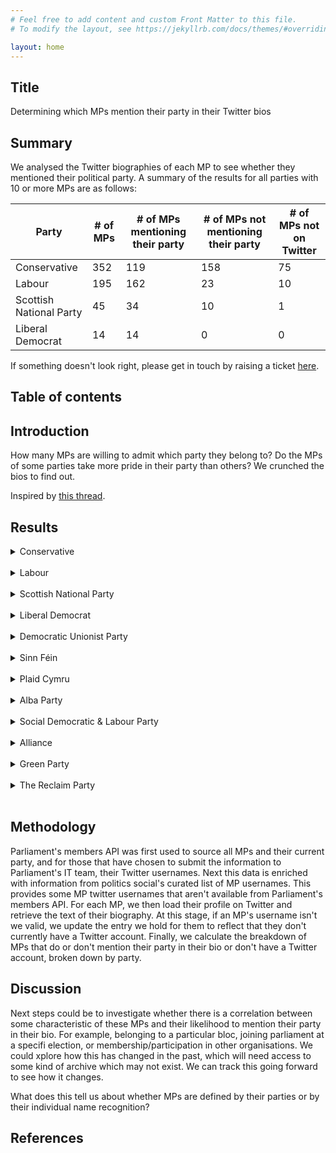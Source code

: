 ```yaml
---
# Feel free to add content and custom Front Matter to this file.
# To modify the layout, see https://jekyllrb.com/docs/themes/#overriding-theme-defaults

layout: home
---
```


## Title

Determining which MPs mention their party in their Twitter bios

## Summary

We analysed the Twitter biographies of each MP to see whether they mentioned their political party.  A summary of the results for all parties with 10 or more MPs are as follows:

<!--summary-auto-gen-begin-->
| Party | # of MPs | # of MPs mentioning their party | # of MPs not mentioning their party | # of MPs not on Twitter |
| - | - | - | - | - |
| Conservative | 352 | 119 | 158 | 75 |
| Labour | 195 | 162 | 23 | 10 |
| Scottish National Party | 45 | 34 | 10 | 1 |
| Liberal Democrat | 14 | 14 | 0 | 0 |
<!--summary-auto-gen-end-->

If something doesn't look right, please get in touch by raising a ticket [here](https://github.com/12v/mp-twitter-bios/issues).

## Table of contents

## Introduction

How many MPs are willing to admit which party they belong to?  Do the MPs of some parties take more pride in their party than others?  We crunched the bios to find out.

Inspired by [this thread](https://twitter.com/carolvorders/status/1642879704787984385).

## Results

<!--results-auto-gen-begin-->
<details>
<summary>Conservative</summary>

<details>
<summary>Proud (119 of 352)</summary>

| Name | Constituency | Bio |
| - | - | - |
| [Nickie Aiken](https://twitter.com/twocitiesnickie) | Cities of London and Westminster | MP for Cities of #London & #Westminster @UKParliament. Deputy Chairman @conservatives Ask questions or raise issues at: nickie.aiken.mp@parliament.uk |
| [Lee Anderson](https://twitter.com/LeeAndersonMP_) | Ashfield | Ex Coal Miner & now the proud Conservative Member of Parliament for Ashfield & Deputy Chairman of the Conservative Party. |
| [Stuart Anderson](https://twitter.com/_AndersonStuart) | Wolverhampton South West | Conservative MP for Wolverhampton South West. Lord Commissioner of HM Treasury. |
| [Stuart Andrew](https://twitter.com/stuartandrew) | Pudsey | Conservative MP for Pudsey, Horsforth & Aireborough stuart.andrew.mp@parliament.uk. Minister for Sport, Gambling and Civil Society and Minister for Equalities |
| [Caroline Ansell](https://twitter.com/caroline_ansell) | Eastbourne | Conservative Member of Parliament for Eastbourne & Willingdon |
| [Shaun Bailey](https://twitter.com/shaun4wbw) | West Bromwich West | @Conservatives Member of Parliament for West Bromwich West.<br>Serving: Wednesbury, Oldbury & Tipton<br>PPS @ukhomeoffice<br>Email: shaun@shaunbailey.org.uk. |
| [Duncan Baker](https://twitter.com/duncancbaker) | North Norfolk | Conservative MP for North Norfolk. Family Man. EA Select Committee. Views my own. Pls use my website for sending casework. Opinions 👍 Abuse/Obsess/Troll =🚧 |
| [Mr Steve Baker](https://twitter.com/stevebakerhw) | Wycombe | Minister of State for Northern Ireland, Conservative MP for Wycombe. Skydiver, amongst other things. |
| [Simon Baynes](https://twitter.com/baynes_simon) | Clwyd South | Conservative MP for Clwyd South & Parliamentary Private Secretary to DCMS. Former Minister for Justice & Illegal Migration. Casework: simon.baynes.mp@parliament |
| [Sir Jake Berry](https://twitter.com/jakeberry) | Rossendale and Darwen | Conservative MP for Rossendale and Darwen. |
| [Saqib Bhatti](https://twitter.com/bhatti_saqib) | Meriden | MP for Meriden. Vice Chairman of Conservative Party. Ex President Greater Birmingham Chambers of Commerce.For casework please email saqib.bhatti@parliament.uk |
| [Suella Braverman](https://twitter.com/suellabraverman) | Fareham | Conservative Member of Parliament for Fareham and Home Secretary |
| [Paul Bristow](https://twitter.com/paulbristow79) | Peterborough | @Conservatives MP for #Peterborough PPS to Secretary of State for DSIT,  #proudofpeterborough constituency matters, email paul.bristow.mp@parliament.uk #YCFC |
| [Felicity Buchan](https://twitter.com/FelicityBuchan) | Kensington | @conservatives MP for Kensington. Minister at @LUHC.  Please email: felicity.buchan.mp@parliament.uk. All retweets personal. |
| [Sir Robert Buckland](https://twitter.com/RobertBuckland) | South Swindon | South Swindon’s Conservative MP. Former Lord Chancellor, Justice & Wales Secretary. @CommonsNIAC member. Senior Fellow @HarvardBizGov. Member, @FoundryChambers. |
| [Rob Butler](https://twitter.com/AylesburyTories) | Aylesbury | Aylesbury Conservative Association Promoted by S. Sproat on behalf of ACCA & Rob Butler @robbaylesbury at 100 Walton Street HP21 7QP. |
| [Andy Carter](https://twitter.com/MrAndy_Carter) | Warrington South | Conservative Member of Parliament for Warrington South, Husband, Dad, positive politics - casework via email please: andy.carter.mp@parliament.uk |
| [Sir William Cash](https://twitter.com/BillCashMP) | Stone | Official Account of Sir William Cash, Conservative MP for Stone |
| [Maria Caulfield](https://twitter.com/mariacaulfield) | Lewes | Conservative MP for Lewes, Nurse, Health Minister and in my spare time I look after some sheep! Please contact me via email for constituency queries. |
| [Rehman Chishti](https://twitter.com/Rehman_Chishti) | Gillingham and Rainham | Member of Parliament for Gillingham & Rainham Former 🇬🇧 Minister for Foreign Affairs, PM Special Envoy, Trade Envoy, Vice-Chairman @Conservatives  & Barrister |
| [Theo Clarke](https://twitter.com/theodoraclarke) | Stafford | Tory MP #Stafford 🇬🇧, PM Trade Envoy #Kenya 🇰🇪@tradegovuk @CommonsIDC @Cpa_Secretariat & Chair @icai_uk subcom #GlobalBritain 🌍 |
| [Brendan Clarke-Smith](https://twitter.com/Bren4Bassetlaw) | Bassetlaw | @Conservatives MP for Bassetlaw 🏹🌳 Notts County fanatic ⚽️ Contact brendan.clarkesmith.mp@parliament.uk |
| [Chris Clarkson](https://twitter.com/ChrisClarksonMP) | Heywood and Middleton | Conservative MP for Heywood & Middleton. <br>For casework & campaigns email chris.clarkson.mp@parliament.uk -<br><br>For constituency news visit https://t.co/qHMzXDIPuh |
| [Dr Thérèse Coffey](https://twitter.com/theresecoffey) | Suffolk Coastal | Conservative MP for Suffolk Coastal. SoS for Environment, Food and Rural Affairs. Please don't expect Twitter reply. Constituents please email me |
| [Elliot Colburn](https://twitter.com/ElliotColburn) | Carshalton and Wallington | 🇬🇧🏳️‍🌈 @Conservatives MP for #Carshalton & #Wallington. Passionate about St Helier & my hometown! For casework, please email elliot.colburn.mp@parliament.uk |
| [Alberto Costa](https://twitter.com/albertocostamp) | South Leicestershire | Conservative Member of Parliament for South Leicestershire. |
| [Robert Courts](https://twitter.com/robertcourts) | Witney | @Conservatives Member of Parliament for Witney & West Oxfordshire | Member of @commonsdefence | robert@robertcourts.co.uk |
| [Claire Coutinho](https://twitter.com/ClaireCoutinho) | East Surrey | Minister @educationgovuk, Conservative MP for East Surrey. For constituency matters, please email claire.coutinho.mp@parliament.uk. |
| [Sir Geoffrey Cox](https://twitter.com/Geoffrey_Cox) | Torridge and West Devon | Conservative MP for Torridge and West Devon. For reply, email tellgeoffrey@geoffreycox.co.uk |
| [Tracey Crouch](https://twitter.com/tracey_crouch) | Chatham and Aylesford | Conservative MP for Chatham & Aylesford. Chaired Football Review. Former Sports minister. Mum, Spurs, Cycling, Allotment. Been on cancer journey. |
| [David T C Davies](https://twitter.com/davidtcdavies) | Monmouth | Conservative MP for Monmouth | Secretary of State for Wales @UKGovWales | For constituency casework/a reply please email or phone👇david.davies.mp@parliament.uk |
| [Gareth Davies](https://twitter.com/garethdavies_mp) | Grantham and Stamford | Conservative MP for Grantham and Stamford       Exchequer Secretary to the Treasury |
| [Mims Davies](https://twitter.com/mimsdavies) | Mid Sussex | Mid Sussex Tory MP/@DWPgovuk Minister-Previously Defra Whip/🏴󠁧󠁢󠁷󠁬󠁳󠁿/Sport&Civil Society & Home Office Minister & Cllr-Coeliac-Bad runner🏃‍♀️ |
| [Mr David Davis](https://twitter.com/DavidDavisMP) | Haltemprice and Howden | Conservative Member of Parliament for Haltemprice and Howden. |
| [Dehenna Davison](https://twitter.com/DehennaDavison) | Bishop Auckland | First Conservative MP for beautiful Bishop Auckland | Levelling Up Minister @luhc | Name rhymes with Vienna | One Punch Assault Campaigner |
| [Miss Sarah Dines](https://twitter.com/Dines4Dales) | Derbyshire Dales | Conservative Member of Parliament for Derbyshire Dales. Parliamentary Under Secretary of State at the Home Office - Minister for Safeguarding. |
| [Mr Jonathan Djanogly](https://twitter.com/JDjanogly) | Huntingdon | Conservative Member of Parliament for the Huntingdon Constituency. |
| [Steve Double](https://twitter.com/stevedouble) | St Austell and Newquay | Conservative Member of Parliament for St Austell and Newquay. For casework or policy questions please email office@stevedouble.org.uk |
| [Sir James Duddridge](https://twitter.com/JamesDuddridge) | Rochford and Southend East | Conservative MP for Rochford and Southend East. james@jamesduddridge.com 🇬🇧 |
| [David Duguid](https://twitter.com/david_duguid) | Banff and Buchan | Scottish Conservative & Unionist MP for Banff & Buchan (lost blue tick but still me!) |
| [Sir Iain Duncan Smith](https://twitter.com/MPIainDS) | Chingford and Woodford Green | Conservative MP for Chingford & Woodford Green, please email iain.duncansmith.mp@parliament.uk for any casework related enquiries |
| [Mark Eastwood](https://twitter.com/mark4dewsbury) | Dewsbury | Conservative MP for #Dewsbury. Parliamentary candidate for Wakefield West & Denby Dale. Please email any enquiries: mark.eastwood.mp@parliament.uk |
| [Mr Tobias Ellwood](https://twitter.com/Tobias_Ellwood) | Bournemouth East | Conservative MP for Bournemouth East, Chair of the House of Commons Defence Select Committee |
| [Dr Luke Evans](https://twitter.com/drlukeevans) | Bosworth | Conservative MP for Bosworth. Doctor (GP). <br>For casework/policy please email: luke.evans.mp@parliament.uk |
| [Katherine Fletcher](https://twitter.com/K_Fletcher_MP) | South Ribble | @Conservatives MP for South Ribble. Managed by Katherine & the constituency team. For support email Katherine.Fletcher.mp@parliament.uk inc. your postal address |
| [Nick Fletcher](https://twitter.com/NickFletcherMP) | Don Valley | Conservative MP for Don Valley. #2Down3ToGo. #SaveDSA. Chair of @APPGMenBoys. Member of  @CommonsEd My Email is nick.fletcher.mp@parliament.uk #doncasterisgreat |
| [Mr Louie French](https://twitter.com/louie_french) | Old Bexley and Sidcup | Conservative MP for Old Bexley & Sidcup. If you are a constituent & would like to contact me, please email louie.french.mp@parliament.uk 🏴󠁧󠁢󠁥󠁮󠁧󠁿🇬🇧🌍🌳 |
| [Mark Garnier](https://twitter.com/Mark4WyreForest) | Wyre Forest | Wyre Forest's Conservative Member of Parliament. Working for ALL Wyre Forest on EVERY Issue. |
| [Jo Gideon](https://twitter.com/jogideon) | Stoke-on-Trent Central | @Conservatives MP for Stoke-on-Trent Central | #PuttingPeopleBeforePolitics | Chair @HarperLeeFDN | Resident of Bucknall | RT not an endorsement |
| [Luke Hall](https://twitter.com/LukeHall) | Thornbury and Yate | Father to three boys and Member of Parliament for Thornbury, Yate and the surrounding villages. Deputy Chair of the Conservative Party |
| [Greg Hands](https://twitter.com/GregHands) | Chelsea and Fulham | 🇬🇧Conservative Party Chairman. MP for Chelsea & Fulham. Party Member 37 years; Cllr 8 years; MP 18 years; Government Minister 10 years. McDonalds 1986-88. |
| [Simon Hart](https://twitter.com/Simonhartmp) | Carmarthen West and South Pembrokeshire | Conservative MP for Carmarthen West and South Pembrokeshire and Government Chief Whip. |
| [Chris Heaton-Harris](https://twitter.com/chhcalling) | Daventry | Conservative Member of Parliament for Daventry and Secretary of State for Northern Ireland |
| [Antony Higginbotham](https://twitter.com/antony_hig) | Burnley | Conservative Member of Parliament for Burnley & Padiham. For responses / issues needing my help please contact me by visiting https://t.co/5Pvq0Zxz97 💻 |
| [Mr Richard Holden](https://twitter.com/RicHolden) | North West Durham | Roads & Local Transport Minister @transportgovuk. Campaigning @Conservatives #NorthWestDurham MP. Constituents contact: https://t.co/VAL0oJt6EU |
| [Kevin Hollinrake](https://twitter.com/kevinhollinrake) | Thirsk and Malton | Conservative Member of Parliament for Thirsk & Malton, Business Minister, 4 kids. Love cricket, rugby union, politics, business and family life. |
| [Paul Holmes](https://twitter.com/pauljholmes) | Eastleigh | Conservative MP for Eastleigh and Vice Chairman of the Conservative Party. Email paul.holmes.mp@parliament.uk for constituent matters or call02382 542205. |
| [Eddie Hughes](https://twitter.com/EddieHughes4WN) | Walsall North | Catholic, Conservative, Villa fan... |
| [Jane Hunt](https://twitter.com/JaneMHunt) | Loughborough | Conservative MP for Loughborough. Sign up to my e-newsletter here: https://t.co/S6iUhfQ2fm |
| [Mark Jenkinson](https://twitter.com/markjenkinsonmp) | Workington | @Conservatives MP for Workington. RT ≠ endorsement. Replies, tweets & DMs not monitored. Casework and queries instead to office@mark-jenkinson.co.uk |
| [Dame Andrea Jenkyns](https://twitter.com/andreajenkyns) | Morley and Outwood | Proud Mum, #Yorkshire Woman, Love our country🇬🇧 <br>MP for #Morley & #Outwood.  #Conservative <br>For my help please email Andrea.jenkyns.mp@parliament.uk |
| [Robert Jenrick](https://twitter.com/RobertJenrick) | Newark | Conservative Member of Parliament for Newark, Nottinghamshire. Minister for @ukhomeoffice |
| [Dr Caroline Johnson](https://twitter.com/drcarolinej) | Sleaford and North Hykeham | Conservative MP for Sleaford & North Hykeham. NHS Doctor. If you’re a constituent please email caroline.johnson.mp@parliament.uk |
| [David Johnston](https://twitter.com/david4wantage) | Wantage | @Conservative MP Wantage & Didcot. @SocMobAPPG chair. <br><br>Email qs/probs to: david.johnston.mp@parliament.uk |
| [Mr David Jones](https://twitter.com/DavidJonesMP) | Clwyd West | Conservative MP for Clwyd West / Aelod Seneddol Ceidwadol dros Orllewin Clwyd. Deputy Chairman of the European Research Group. Retweets do not imply approval. |
| [Fay Jones](https://twitter.com/JonesyFay) | Brecon and Radnorshire | Conservative MP for Brecon and Radnorshire • Government Whip • Likes labradors and economic growth • Email me for a reply • I don’t respond to fake profiles |
| [Simon Jupp](https://twitter.com/simonjamesjupp) | East Devon | Conservative MP for East Devon. Standing for Honiton & Sidmouth at the next election. For a response, please get in touch via email, phone, or post. |
| [Alicia Kearns](https://twitter.com/aliciakearns) | Rutland and Melton | Conservative MP for Rutland and Melton, Chair of the Foreign Affairs Committee and @chinaresearchgp as well as Bosnia & Herzegovina, and Dairy APPGs |
| [Gillian Keegan](https://twitter.com/GillianKeegan) | Chichester | Conservative MP for Chichester, Secretary of State for Education. All views my own… For constituent enquiries: gillian.keegan.mp@parliament.uk |
| [Danny Kruger](https://twitter.com/danny__kruger) | Devizes | MP for Devizes. Conservative. For all constituency matters please contact me via https://t.co/xNL4t2sSwJ |
| [John Lamont](https://twitter.com/John2Win) | Berwickshire, Roxburgh and Selkirk | @ScotTories MP for the Borders. Fighting against IndyRef2. @GOVUK Minister at the Scotland Office. |
| [Mrs Pauline Latham](https://twitter.com/Pauline_Latham) | Mid Derbyshire | I am proud to be the Conservative MP for Mid Derbyshire. |
| [Julia Lopez](https://twitter.com/JuliaLopezMP) | Hornchurch and Upminster | Conservative MP for Hornchurch & Upminster. Minister of State @DCMS and @SciTechgovuk Constituency queries to julia.lopez.mp@parliament.uk |
| [Jack Lopresti](https://twitter.com/JackLopresti) | Filton and Bradley Stoke | Member of Parliament for the Filton & Bradley Stoke constituency. Deputy Chairman of the Conservative Party.  jack.lopresti.mp@parliament.uk |
| [Tim Loughton](https://twitter.com/timloughton) | East Worthing and Shoreham | Conservative Member of Parliament for the fantastic constituency of East Worthing & Shoreham. Former Children's Minister. Sometime archaeologist. |
| [Craig Mackinlay](https://twitter.com/cmackinlay) | South Thanet | Conservative Member of Parliament for South Thanet - Cliftonville, Broadstairs & St Peters, Ramsgate, Sandwich and the Villages. Local office 01843 603242 |
| [Cherilyn Mackrory](https://twitter.com/thisischerilyn) | Truro and Falmouth | Proud to be the MP for Truro & Falmouth - #conservatives Working mum, fish wife, dog owns me! All opinions my own etc etc. #lovewhereyoulive |
| [Rachel Maclean](https://twitter.com/redditchrachel) | Redditch | Proud to be #Redditch's Conservative MP. Housing Minister @luhc. Fighting for the Alex. Casework to rachel.maclean.mp@parliament.uk. |
| [Kit Malthouse](https://twitter.com/kitmalthouse) | North West Hampshire | Conservative Member of Parliament for lovely NW Hampshire. Please contact via website or email |
| [Anthony Mangnall](https://twitter.com/anthonymangnal1) | Totnes | Conservative Member of Parliament for Totnes and South Devon, please email anthony.mangnall.mp@parliament.uk for any casework related enquiries |
| [Scott Mann](https://twitter.com/ScottMann4NC) | North Cornwall | Conservative MP for North Cornwall & HM Government Whip // For constituent casework please email: scott@scottmann.org.uk |
| [Jerome Mayhew](https://twitter.com/jeromemayhew) | Broadland | Conservative Member of Parliament for Broadland. Casework/queries, please contact me on jerome.mayhew.mp@parliament.uk for a response. Like/Retw not endorse etc |
| [Jason McCartney](https://twitter.com/JasonMcCartney) | Colne Valley | Member of Parliament for Colne Valley - former RAF Officer #ColneValley #HolmeValley #Lindley #Golcar #CroslandMoor #Netherton #HTAFC #GiantsRL @Conservatives |
| [Karl McCartney](https://twitter.com/karlmccartney) | Lincoln | Cars, cakes, politics. Conservative MP for Lincoln. Former Transport Minister. Constituents pls E: karl.mccartney.mp@parliament.uk. RTs not endorsements |
| [Esther McVey](https://twitter.com/EstherMcVey1) | Tatton | Esther McVey is the Conservative MP for Tatton. Contact email address: Esther@tattonconservatives.org.uk & Creator of the podcast 🎧 https://t.co/Crrudok1vx |
| [Stephen Metcalfe](https://twitter.com/Metcalfe_SBET) | South Basildon and East Thurrock | Conservative Member of Parliament for South Basildon and East Thurrock |
| [Robin Millar](https://twitter.com/RobinMillarMP) | Aberconwy | #Conservative MP for #Aberconwy. Statements, surgery details and news are on my website. For questions or casework, please use robin.millar.mp@parliament.uk |
| [Mr Gagan Mohindra](https://twitter.com/gaganmohindra) | South West Hertfordshire | Conservative Member of Parliament for South West Hertfordshire. For constituent casework, email gagan.mohindra.mp@parliament.uk |
| [Joy Morrissey](https://twitter.com/joymorrissey) | Beaconsfield | Conservative Member of Parliament for Beaconsfield | Mum | If you are a constituent please contact my office: joy.morrissey.mp@parliament.uk |
| [Mrs Sheryll Murray](https://twitter.com/sheryllmurray) | South East Cornwall | Conservative MP for SE Cornwall |
| [Lia Nici](https://twitter.com/lia_nici) | Great Grimsby | Conservative Member of Parliament for Great Grimsby. Proud Grimbarian. Office: 01472 426470<br>Email me at: lia.nici.mp@parliament.uk |
| [Caroline Nokes](https://twitter.com/carolinenokes) | Romsey and Southampton North | Conservative MP for Romsey & Southampton N. "Lah-di-dah Tory Wet" (D Mail)/"Enver Hoxha" (Private Eye) . Pls email for casework. caroline.nokes.mp@parliament.uk |
| [Dr Matthew Offord](https://twitter.com/Offord4Hendon) | Hendon | Conservative MP for the Hendon constituency - including Burnt Oak, Colindale, Edgware, Mill Hill and West Hendon. For constituency enquiries please email. |
| [John Penrose](https://twitter.com/JohnPenroseNews) | Weston-super-Mare | News from John Penrose, MP for Weston-super-Mare and Chair of the Conservative Policy Forum |
| [Rebecca Pow](https://twitter.com/pow_rebecca) | Taunton Deane | Conservative MP for Taunton Deane. Environment Minister @DefraGovUK . Please email: rebecca.pow.mp@parliament.uk |
| [Tom Randall](https://twitter.com/tom_randall) | Gedling | Conservative MP for Gedling. If you’re a constituent and have an enquiry or casework, it’s better to e-mail me at tom.randall.mp@parliament.uk than tweet. |
| [Nicola Richards](https://twitter.com/nicolafrichards) | West Bromwich East | Conservative MP for West Bromwich East. PPS to the Leader of the House. nicola.richards.mp@parliament.uk for all enquiries. |
| [Angela Richardson](https://twitter.com/AJRichardsonMP) | Guildford | Conservative MP for Guildford, Cranleigh and our villages.  if you need my help, please email angela.richardson.mp@parliament.uk. |
| [Mary Robinson](https://twitter.com/maryrobinson01) | Cheadle | @Conservatives Member of Parliament for Cheadle. Please send casework/policy queries to mary.robinson.mp@parliament.uk |
| [Andrew Rosindell](https://twitter.com/AndrewRosindell) | Romford | Conservative Member of Parliament for Romford. Please e-mail me at: andrew.rosindell.mp@parliament.uk🇬🇧🏴󠁧󠁢󠁥󠁮󠁧󠁿 |
| [Douglas Ross](https://twitter.com/Douglas4Moray) | Moray | Leader of @ScotTories, MP for Moray and MSP for the Highlands and Islands. Posts promoted by D Ross, 67 Northumberland Street, Edinburgh, EH3 6JG. |
| [Dean Russell](https://twitter.com/dean4watford) | Watford | Conservative MP for Watford.<br>For casework please email dean.russell.mp@parliament.uk |
| [Selaine Saxby](https://twitter.com/SelaineSaxby) | North Devon | Member of Parliament for North Devon | @Conservatives @NDevonTories #GotBrexitDone For constituent enquiries please email me: selaine.saxby.mp@parliament.uk |
| [Alec Shelbrooke](https://twitter.com/AlecShelbrooke) | Elmet and Rothwell | Conservative Member of Parliament for Elmet & Rothwell I Leader of U.K. @NATOpapress I Former Defence Minister I Privy Counsellor. |
| [David Simmonds](https://twitter.com/DSimmonds_RNP) | Ruislip, Northwood and Pinner | Conservative MP for Ruislip, Northwood & Pinner. Constituency enquiries dealt with via official channels, details online |
| [Greg Smith](https://twitter.com/gregsmith_uk) | Buckingham | Conservative MP for Buckingham, Princes Risborough, Winslow and surrounding villages. For enquiries/questions please email greg.smith.mp@parliament.uk |
| [Amanda Solloway](https://twitter.com/ASollowayUK) | Derby North | @conservatives MP for Derby North/Government Whip/ Minister @energygovuk. For all enquiries please contact amanda.solloway.mp@parliament.uk |
| [Mark Spencer](https://twitter.com/Mark_Spencer) | Sherwood | Conservative MP for Sherwood. defra minister. Former Nottinghamshire County and Gedling Borough Councillor. Farmer. |
| [Jane Stevenson](https://twitter.com/Jane_Stevenson_) | Wolverhampton North East | Conservative MP Wolverhampton North East. Proud Wulfrunian🐺🧡🖤 DCMS Select Committee, PPS Department for Business & Trade jane.stevenson.mp@parliament.uk |
| [Sir Gary Streeter](https://twitter.com/garystreeterSWD) | South West Devon | Conservative MP for South West Devon, including Plympton, Plymstock and Ivybridge. For replies email: deans@parliament.uk |
| [Julian Sturdy](https://twitter.com/JulianSturdy) | York Outer | Conservative Member of Parliament for York Outer since 2010. Constituents can contact me via julian.sturdy.mp@parliament.uk |
| [Rishi Sunak](https://twitter.com/RishiSunak) | Richmond (Yorks) | Prime Minister of the United Kingdom 🇬🇧 @Conservatives leader. MP for Richmond (Yorks). |
| [Sir Desmond Swayne](https://twitter.com/DesmondSwayne) | New Forest West | Sir Desmond Swayne, Conservative MP for New Forest West. https://t.co/ObQEEDL6dg |
| [Kelly Tolhurst](https://twitter.com/kellytolhurst) | Rochester and Strood | Conservative Member of Parliament for Rochester & Strood Constituency. |
| [Tom Tugendhat](https://twitter.com/tomtugendhat) | Tonbridge and Malling | MP for Tonbridge and Malling. @Conservatives. Security Minister, @ukhomeoffice. |
| [Matt Vickers](https://twitter.com/Matt_VickersMP) | Stockton South | Member of Parliament for Stockton South & @Conservatives Deputy Chairman | For casework, please email: matt.vickers.mp@parliament.uk |
| [Mr Robin Walker](https://twitter.com/walkerworcester) | Worcester | One Nation Tory. Worcester MP since 2010 speaking up 4 schools & skills Chair of @commonsed Former Minister at Dexeu, NIO & DFE. Warriors & WorcsCCC fan |
| [Matt Warman](https://twitter.com/mattwarman) | Boston and Skegness | Member of Parliament for Boston & Skegness. Former DCMS minister and even more former Technology Editor, Daily Telegraph. Conservative. |
| [Sir John Whittingdale](https://twitter.com/jwhittingdale) | Maldon | Conservative Member of Parliament for Maldon; Minister for Media,Creative Industries and Tourism DCMS; Minister for Data and Digital Infrastructure DSIT |

</details>
<details>
<summary>Shy (158 of 352)</summary>

| Name | Constituency | Bio |
| - | - | - |
| [Bim Afolami](https://twitter.com/BimAfolami) | Hitchin and Harpenden | Father to three boys. Husband to Hetti. MP for #Hitchin & #Harpenden. |
| [Adam Afriyie](https://twitter.com/AdamAfriyie) | Windsor | MP for Windsor since 2005. Chair of the Parliamentary Office of Science & Technology. Constituents please contact me at parliament. No casework done on twitter. |
| [Peter Aldous](https://twitter.com/peter_aldous) | Waveney | Peter Aldous is the Member of Parliament for Waveney. |
| [Lucy Allan](https://twitter.com/lucyallan) | Telford | MP for Telford. Health Select Committee, former member of Education Committee. Justice system, CSE, maternity scandal, Post Office injustice, assisted dying, |
| [Gareth Bacon](https://twitter.com/garethbaconmp) | Orpington | Member of Parliament for Orpington. Casework is not done on Twitter. If you are a constituent and wish to contact me please email gareth.bacon.mp@parliament.uk |
| [Mr Richard Bacon](https://twitter.com/richardbaconmp) | South Norfolk | MP for South Norfolk. Sponsor of the Self Build and Custom Housebuilding Act 2015 and ambassador for the Right to Build Task Force. |
| [Kemi Badenoch](https://twitter.com/KemiBadenoch) | Saffron Walden | Secretary of State for Business and Trade. Member of Parliament for Saffron Walden. For constituent queries pls use Kemi.Badenoch.mp@parliament.uk |
| [Siobhan Baillie](https://twitter.com/Siobhan_Baillie) | Stroud | Member of Parliament for everyone in Stroud, the Valleys & Vale. For constituents: siobhan.baillie.mp@parliament.uk |
| [Harriett Baldwin](https://twitter.com/hbaldwin) | West Worcestershire | MP West Worcestershire, Chair @commonstreasury & on @natopapress @PACE_News Trustee https://t.co/54au8K1hOT Casework please e-mail direct |
| [Aaron Bell](https://twitter.com/AaronBell4NUL) | Newcastle-under-Lyme | Member of Parliament for #NewcastleUnderLyme. Member of @CommonsSTC and @CommonsProcCom. For constituency casework please email aaron.bell.mp@parliament.uk |
| [Sir Peter Bottomley](https://twitter.com/PBottomleyMP) | Worthing West | I am proud to be MP for Worthing West and Father of the House, @HouseofCommons. For urgent casework, my team are always available; contact details linked below. |
| [Andrew Bowie](https://twitter.com/AndrewBowie_MP) | West Aberdeenshire and Kincardine | MP for West Aberdeenshire and Kincardine. Minister in Department for Energy Security and Net Zero. 'A one man rebuke to declinists' (Quentin Letts) |
| [Ben Bradley](https://twitter.com/BBradley_Mans) | Mansfield | MP for Mansfield. Leader of @NottsCC <br><br>Cannot take casework via Twitter, please email ben.bradley.mp@parliament.uk |
| [Steve Brine](https://twitter.com/BrineMP) | Winchester | Tweets from my work in Westminster as MP for Winchester & Chandler’s Ford. Chair of the Health & Social Care Select Committee. |
| [Sara Britcliffe](https://twitter.com/SarBritcliffeMP) | Hyndburn | MP for Hyndburn and Haslingden. Mayoress of Hyndburn 17/18. Casework- Sara.britcliffe.mp@parliament.uk |
| [Fiona Bruce](https://twitter.com/UK_FoRBEnvoy) | Congleton | UK PM’s Special Envoy for Freedom of Religion or Belief. Chair, IRFBA. Constituents please email or see https://t.co/UTfk9opUdI. Tweets here focus on FoRB issues |
| [Alex Burghart](https://twitter.com/alexburghart) | Brentwood and Ongar | Parliamentary Secretary in Cabinet Office, Minister for the Constitution, MP for Brentwood & Ongar, if you need a reply pls email alex.burghart.mp@parliament.uk |
| [Sir Conor Burns](https://twitter.com/ConorBurnsUK) | Bournemouth West | Member of Parliament for Bournemouth West. (Constituency and policy matters by email) |
| [Alun Cairns](https://twitter.com/AlunCairns) | Vale of Glamorgan | Member of Parliament for Vale of Glamorgan. RT not necessarily my view. I cannot respond to queries over Twitter & ask you to email Alun.Cairns.mp@parliament.uk |
| [James Cartlidge](https://twitter.com/jcartlidgemp) | South Suffolk | Member of Parliament for South Suffolk & Minister of State for Defence Procurement - Please send all enquiries to james.cartlidge.mp@parliament.uk |
| [Alex Chalk](https://twitter.com/alexchalkchelt) | Cheltenham | MP for Cheltenham. Lord Chancellor and Secretary of State for Justice. alex.chalk.mp@parliament.uk. |
| [Greg Clark](https://twitter.com/gregclarkmp) | Tunbridge Wells | MP for Tunbridge Wells. Chair, House of Commons Science Innovation & Technology Select Committee. I don’t reply on Twitter - email via website below: |
| [James Cleverly](https://twitter.com/jamescleverly) | Braintree | Foreign Secretary of the United Kingdom. MP for Braintree. |
| [Damian Collins](https://twitter.com/DamianCollins) | Folkestone and Hythe | MP for Folkestone & Hythe, former UK government Tech Minister @DCMS and host @Infotagion podcast |
| [James Daly](https://twitter.com/JamesDalyMP) | Bury North | Member of Parliament for Bury North. Please email james.daly.mp@parliament.uk for constituent matters or call 0161 546 0161 | https://t.co/4SYldnilUF |
| [Dr James Davies](https://twitter.com/JamesDavies) | Vale of Clwyd | MP for the Vale of Clwyd (Con); NHS GP; Minister at HM Government - Wales Office. Please e-mail james.davies.mp@parliament.uk to ensure reply. |
| [Philip Davies](https://twitter.com/philipdaviesuk) | Shipley | This account is for re-tweets only. To contact me please email: philip.davies.mp@parliament.uk |
| [Dame Caroline Dinenage](https://twitter.com/cj_dinenage) | Gosport | Gosport MP, Chair - Culture, Media & Sport Committee. RT ≠ endorsement. Email caroline.dinenage.mp@parliament.uk with casework/enquiries |
| [Leo Docherty](https://twitter.com/LeoDochertyUK) | Aldershot | MP for the Aldershot Constituency since 2017 • Europe Minister, @FCDOGovUK • If you need a reply, please use 👉🏻 https://t.co/4ztKC25CqF |
| [Michelle Donelan](https://twitter.com/michelledonelan) | Chippenham | MP for Chippenham constituency. Secretary of State for Science, Innovation and Technology Michelle.donelan.mp@parliament.uk |
| [Ms Nadine Dorries](https://twitter.com/nadinedorries) | Mid Bedfordshire | Recovering Secretary of State. Sunday Times Bestseller. Talk TV Friday Night With Nadine 8pm. Daily Mail Tuesday Columnist Agent pblofeld@sheilland.co.uk |
| [Oliver Dowden](https://twitter.com/OliverDowden) | Hertsmere | Member of Parliament for Hertsmere, Deputy Prime Minister and Chancellor of the Duchy of Lancaster |
| [Jackie Doyle-Price](https://twitter.com/JACKIEDP) | Thurrock | Member of Parliament for Thurrock. If you require a response please write to jackie.doyleprice.mp@parliament.uk |
| [Philip Dunne](https://twitter.com/dunne4ludlow) | Ludlow | Member of Parliament for the Ludlow Constituency. Chairman of Environmental Audit Committee |
| [Sir Michael  Ellis](https://twitter.com/Michael_Ellis1) | Northampton North | Member of Parliament for Northampton North; Northampton North residents please email for a response. |
| [Mrs Natalie Elphicke](https://twitter.com/NatalieElphicke) | Dover | MP for Dover & Deal. This account is broadcast only. For questions or issues please email: Office.Natalie.Elphicke.MP@Parliament.uk |
| [Mr Nigel Evans](https://twitter.com/nigelmp) | Ribble Valley | MP for The Glorious Ribble Valley since 1992 |
| [Ben Everitt](https://twitter.com/Ben_Everitt) | Milton Keynes North | MP for MK North<br><br>Casework & constituency issues to ben.everitt.mp@parliament.uk |
| [Michael Fabricant](https://twitter.com/Mike_Fabricant) | Lichfield | Socially liberal MP for #Lichfield. Believes in an independent, Global Britain. Loves hill walking, travel, red wine, cosy restaurants & pubs, and people. |
| [Laura Farris](https://twitter.com/Laura__Farris) | Newbury | MP for Newbury. For casework please email laura.farris.mp@parliament.uk |
| [Simon Fell](https://twitter.com/simonfell) | Barrow and Furness | MP for Barrow & Furness. Northerner, tortoise owner, “bearded, bespectacled egg-man” - The Daily Telegraph. All casework to: simon.fell.mp@parliament.uk |
| [Anna Firth](https://twitter.com/anna_firth) | Southend West | Member of Parliament for Southend West 🌊🐚<br>| Broadcast only | For help, please email anna.firth.mp@parliament.uk | 🏃‍♀️🐾🍦 |
| [Vicky Ford](https://twitter.com/vickyford) | Chelmsford | MP for Chelmsford, 🇬🇧former Minister for Development & IMCO chair. 💙Children, Tech, Investment, Science, helping Women & the NHS 🏏🎣 |
| [Kevin Foster](https://twitter.com/kevin_j_foster) | Torbay | Member of Parliament for Torbay (Covers Torquay and Paignton), please send queries to kevin@kevinjfoster.com or call 01803 214 989. |
| [Dr Liam Fox](https://twitter.com/LiamFox) | North Somerset | Member of Parliament for North Somerset. International Trade Secretary (2016-19) & Defence Secretary (2010-11). Sponsor of the #DownSyndromeBill |
| [Lucy Frazer](https://twitter.com/lucyfrazermp) | South East Cambridgeshire | MP for South East Cambridgeshire. Secretary of State at @DCMS.<br>If you want to contact me - lucy.frazer.mp@parliament.uk |
| [George Freeman](https://twitter.com/GeorgeFreemanMP) | Mid Norfolk | Minister of State; Science, Technology+ Innovation. Former Minister of State, Future of Transport; DfT, 19-20 / Minister for LifeScience & Agritech, BIS; 14-16. |
| [Mr Marcus Fysh](https://twitter.com/marcusfysh) | Yeovil | MP for Yeovil, Chard, Crewkerne, Ilminster, Ilchester and villages of South Somerset. Resident casework/reply pls email marcus.fysh.mp@parliament.uk |
| [Sir Roger Gale](https://twitter.com/SirRogerGale) | North Thanet | Member of Parliament for North Thanet (Margate, Herne Bay and The Villages). I do not respond to Twitter messages. For casework enquiries- galerj@parliament.uk |
| [Ms Nusrat Ghani](https://twitter.com/nus_ghani) | Wealden | 🇬🇧 MP for Wealden. Minister of State at @biztradegovuk & Cabinet Office. Ex-BEIS & DfT Minister. BEIS & NATO Science Select Com, 1922 VC. 🇨🇳/🇷🇺 sanctionee |
| [Nick Gibb](https://twitter.com/nickgibbuk) | Bognor Regis and Littlehampton | Member of Parliament for Bognor Regis & Littlehampton. Schools Minister. Constituents can email me at gibbn@parliament.uk |
| [Peter Gibson](https://twitter.com/gibbo4darlo) | Darlington | Member of Parliament for Darlington            ℹ️Constituents please email peter.gibson.mp@parliament.uk |
| [John Glen](https://twitter.com/JohnGlenUK) | Salisbury | Member of Parliament for Salisbury and South Wiltshire. Chief Secretary to the Treasury.   For casework, please contact john.glen.mp@parliament.uk. |
| [Michael Gove](https://twitter.com/michaelgove) | Surrey Heath | MP for Surrey Heath. Secretary of State for Levelling Up, Housing & Communities @luhc |
| [Richard Graham](https://twitter.com/RichardGrahamUK) | Gloucester | MP for Gloucester, PM’s Trade Envoy to 🇮🇩 🇲🇾 🇵🇭 & ASEAN, Chair @WFD_Democracy: Q's & casework by mail pls |
| [Mrs Helen Grant](https://twitter.com/HelenGrantMP) | Maidstone and The Weald | MP for Maidstone and The Weald. <br>Prime Minister's Special Envoy for Girls’ Education. <br>Prime Minister's Trade Envoy to Nigeria.<br>helen.grant.mp@parliament.uk |
| [James Gray](https://twitter.com/@JGray) | North Wiltshire | I am the Member of Parliament for North Wiltshire. For any casework queries please contact: jamesgraymp@parliament.uk and I will respond to within two days. |
| [Chris Green](https://twitter.com/CGreenUK) | Bolton West | Member of Parliament for Bolton West & Atherton. For correspondence, please email or write. Contact details can be found on my website below. |
| [Andrew Griffith](https://twitter.com/griffitha) | Arundel and South Downs | Member of Parliament for Arundel & South Downs. Economic Secretary to the Treasury & City Minister. |
| [Robert Halfon](https://twitter.com/halfon4harlowMP) | Harlow | 🇺🇦 Working Hard for Harlow & the Villages. Minister for Skills, Apprenticeships & Higher Education. Please don't message me on Twitter, please email. |
| [Stephen Hammond](https://twitter.com/s_hammond) | Wimbledon | Member of Parliament for Wimbledon, Raynes Park, Morden and Motspur Park. Please email specific enquiries to stephen.hammond.mp@parliament.uk |
| [Mr Mark Harper](https://twitter.com/Mark_J_Harper) | Forest of Dean | 🌲 MP for the Forest of Dean. 🇬🇧 Secretary of State for Transport. 💻 For constituency casework, please contact me at mark.harper.mp@parliament.uk |
| [Rebecca Harris](https://twitter.com/RebeccaHarrisMP) | Castle Point | Member of Parliament for Castle Point. To contact please email: rebecca.harris.mp@parliament.uk |
| [Sally-Ann Hart](https://twitter.com/sallyann1066) | Hastings and Rye | Member of Parliament for beautiful Hastings and Rye. Please send all casework enquiries to sallyann.hart.mp@parliament.uk or contact my office on 01424 716756. |
| [Sir Oliver Heald](https://twitter.com/OliverHealdUK) | North East Hertfordshire | Member of Parliament for North East Hertfordshire. |
| [James Heappey](https://twitter.com/jsheappey) | Wells | Member of Parliament for Wells | Minister of State for the Armed Forces | Once a soldier | Casework james.heappey.mp@parliament.uk |
| [Darren Henry](https://twitter.com/DarrenG_Henry) | Broxtowe | Member of Parliament for Broxtowe • Former RAF Squadron Leader • Per Ardua Ad Astra • Casework & Enquiries 👉🏿darren.henry.mp@parliament.uk |
| [Damian Hinds](https://twitter.com/DamianHinds) | East Hampshire | MP for East Hampshire. For all constituency correspondence, questions and casework, please use: damian.hinds.mp@parliament.uk |
| [Simon Hoare](https://twitter.com/simon4ndorset) | North Dorset | MP for North Dorset. Chairman, Northern Ireland Select Committee. For policy issues or book an appointment at an Advice Surgery e: Simon.hoare.mp@parliament.uk |
| [Paul Howell](https://twitter.com/PaulHowellMP) | Sedgefield | Member of Parliament for beautiful SEDGEFIELD🇬🇧 Co-chair, APPG ‘left behind’ 🏡 Email:paul.howell.mp@parliament.uk 📧 |
| [Nigel Huddleston](https://twitter.com/huddlestonnigel) | Mid Worcestershire | MP for Mid Worcestershire and Minister of State at the Department for Business and Trade.<br>Constituents please contact me via parliament. |
| [Dr Neil Hudson](https://twitter.com/DrNeilHudson) | Penrith and The Border | MP for Penrith and The Border. Equine Vet. Member House of Commons Environment, Food & Rural Affairs Select Committee. PFHEA. FRCVS neil.hudson.mp@parliament.uk |
| [Jeremy Hunt](https://twitter.com/Jeremy_Hunt) | South West Surrey | MP for South West Surrey. Chancellor of the Exchequer. |
| [Tom Hunt](https://twitter.com/tomhunt1988) | Ipswich | Member of Parliament for Ipswich. For constituent enquiries please email: tom.hunt.mp@parliament.uk |
| [Sajid Javid](https://twitter.com/sajidjavid) | Bromsgrove | Member of Parliament for Bromsgrove |
| [Mr Ranil Jayawardena](https://twitter.com/ranil) | North East Hampshire | Member of Parliament for North East Hampshire | For help or a response, drop me a line: email@ranil.uk | 🔄≠👍 |
| [Sir Bernard Jenkin](https://twitter.com/bernardjenkin) | Harwich and North Essex | Chair of @CommonsLiaison Ctee and MP for Harwich & North Essex. RTs not endorsements. I do not respond to Twitter messages. Please contact me via my website. |
| [Andrew Jones](https://twitter.com/AJonesMP) | Harrogate and Knaresborough | MP for Harrogate and Knaresborough.<br>To contact me please email andrew.jones.mp@parliament.uk. |
| [Mr Marcus Jones](https://twitter.com/Marcus4Nuneaton) | Nuneaton | Proud to be the Member of Parliament for Nuneaton, Arley and Hartshill. UK Government Deputy Chief Whip. |
| [Sir Greg Knight](https://twitter.com/GregKnight) | East Yorkshire | Member of Parliament for East Yorks. Casework & correspondence is NOT dealt with here. Please contact me at: secretary@gregknight.com |
| [Kwasi Kwarteng](https://twitter.com/KwasiKwarteng) | Spelthorne | MP for Spelthorne |
| [Dame Eleanor Laing](https://twitter.com/eleanor4epping) | Epping Forest | Member @UKParliament for #EppingForest since 1997. First woman Chairman of Ways & Means @HouseofCommons. ❤️ 👠 𝘾𝙤𝙣𝙨𝙩𝙞𝙩𝙪𝙚𝙣𝙩𝙨: 𝙥𝙡𝙨 𝙚𝙢𝙖𝙞𝙡 𝙢𝙚 |
| [Robert Largan](https://twitter.com/robertlargan) | High Peak | Member of Parliament for High Peak. Chartered Accountant. Former Equity Capital Markets Manager. Poacher turned gamekeeper. |
| [Andrea Leadsom](https://twitter.com/andrealeadsom) | South Northamptonshire | Member of Parliament for South Northamptonshire. If you are a constituent, please email - Andrea.leadsom.mp@parliament.uk. |
| [Sir Edward Leigh](https://twitter.com/EdwardLeighMP) | Gainsborough | Father of six & Member of Parliament for Gainsborough, Lincolnshire. Enquiries here will not be responded to. Contact me at edward.leigh.mp@parliament.uk. |
| [Andrew Lewer](https://twitter.com/ALewerMBE) | Northampton South | For correspondence,  please email me at andrew.lewer.mp@parliament.uk with your address |
| [Sir Brandon Lewis](https://twitter.com/BrandonLewis) | Great Yarmouth | Member of Parliament for Great Yarmouth & former Secretary of State | IG: https://t.co/VRcP3iCTYO |
| [Chris Loder](https://twitter.com/chrisloder) | West Dorset | Member of Parliament for West Dorset |
| [Marco Longhi](https://twitter.com/marcolonghi4dn) | Dudley North | Member of Parliament for Dudley North | Trade Envoy 🇧🇷| Case work will not be handled via Twitter, please email me at marco.longhi.mp@parliament.uk |
| [Mr Jonathan Lord](https://twitter.com/JonathanLord) | Woking | MP for Woking. For a reply to all queries, constituents should pls email jonathan.lord.mp@parliament.uk (No JL replies via Twitter). RT/Like not an endorsement. |
| [Alan Mak](https://twitter.com/AlanMakMP) | Havant | Member of Parliament for the Havant Constituency | No Twitter replies. 🇬🇧 🏴󠁧󠁢󠁥󠁮󠁧󠁿 |
| [Julie Marson](https://twitter.com/JulieMarsonMP) | Hertford and Stortford | Member of Parliament for Hertford and Stortford. Assistant Government Whip. Constituents should contact me at julie.marson.mp@parliament.uk for help. |
| [Mrs Theresa May](https://twitter.com/theresa_may) | Maidenhead | Member of Parliament for Maidenhead. Former Prime Minister of the United Kingdom. |
| [Johnny Mercer](https://twitter.com/JohnnyMercerUK) | Plymouth, Moor View | Father of three; husband of 1. Believer in change. Member of Parliament for Plymouth Moor View |
| [Huw Merriman](https://twitter.com/huwmerriman) | Bexhill and Battle | MP for the Bexhill and Battle constituency. Minister of State for Rail and HS2. <br>For replies, please email: huw.merriman.mp@parliament.uk |
| [Dame Amanda Milling](https://twitter.com/amandamilling) | Cannock Chase | MP for Cannock Chase. If you’re a constituent, please email amanda.milling.mp@parliament.uk |
| [Robbie Moore](https://twitter.com/_RobbieMoore) | Keighley | Member of Parliament for Keighley & Ilkley. 🇬🇧 Working hard to level-up and deliver positive change. For casework please email robbie.moore.mp@parliament.uk |
| [Penny Mordaunt](https://twitter.com/PennyMordaunt) | Portsmouth North | MP for Portsmouth North. Lord President of the Council and @CommonsLeader. Hon Captain Royal Navy Reserve. Author of Greater (🔗 link below) |
| [Anne Marie Morris](https://twitter.com/AnneMarieMorris) | Newton Abbot | MP for Newton Abbot. Queries: annemarie.morris.mp@parliament.uk / 01626 368277 |
| [David Morris](https://twitter.com/davidmorrisml) | Morecambe and Lunesdale | Member of Parliament for Morecambe and Lunesdale. For casework please email david.morris.mp@parliament.uk |
| [James Morris](https://twitter.com/JamesMorris) | Halesowen and Rowley Regis | MP for Halesowen & Rowley Regis and Member of the Health & Social Care Select Committee. If you require a response please email james.morris.mp@parliament.uk |
| [Wendy Morton](https://twitter.com/morton_wendy) | Aldridge-Brownhills | MP for Aldridge-Brownhills constituency. |
| [Dr Kieran Mullan](https://twitter.com/KieranMullanUK) | Crewe and Nantwich | Proud to be MP for Crewe & Nantwich.  ❤️ Sport 🏉🎾🏓🏸❤️ RT not endorsements<br><br> For constituents email kieran.mullan.mp@parliament.uk |
| [David Mundell](https://twitter.com/davidmundelldct) | Dumfriesshire, Clydesdale and Tweeddale | Member of Parliament for Dumfriesshire, Clydesdale and Tweeddale. For constituency issues contact me on david@davidmundell.com |
| [Sir Robert Neill](https://twitter.com/neill_bob) | Bromley and Chislehurst | MP for Bromley & Chislehurst. Chair @CommonsJustice and @SocConLaw, Co-Chair @APPGforLondon. Please send all constituent enquiries to bob.neill.mp@parliament.uk |
| [Jesse Norman](https://twitter.com/Jesse_Norman) | Hereford and South Herefordshire | MP, Minister, writer, campaigner. THE WINDING STAIR out June 1. |
| [Neil O'Brien](https://twitter.com/NeilDotObrien) | Harborough | MP for Harborough, Oadby & Wigston<br><br>For constituency issues email neil.obrien.mp@parliament.uk |
| [Guy Opperman](https://twitter.com/GuyOpperman) | Hexham | #Hexham MP. Minister for Employment. Brain tumour survivor + fundraiser. Amateur jockey 🏇 Passionate about #Northumberland. |
| [Priti Patel](https://twitter.com/pritipatel) | Witham | Member of Parliament for Witham. |
| [Mark Pawsey](https://twitter.com/MarkPawsey) | Rugby | Member of Parliament for Rugby & Bulkington; Rugby lad and keen enthusiast of rugby the game. Email mark.pawsey.mp@parliament.uk |
| [Chris Philp](https://twitter.com/CPhilpOfficial) | Croydon South | Father, Serial Entrepreneur and MP for Croydon South. Police, Crime & Fire Minister. Former Minister for Technology and in Ministry of Justice and Treasury |
| [Dr Dan Poulter](https://twitter.com/drdanpoulter) | Central Suffolk and North Ipswich | This account is not monitored by Dr Poulter or his office. If you are a constituent, please contact Dr Poulter via email on: daniel.poulter.mp@parliament.uk |
| [Victoria Prentis](https://twitter.com/victoriaprentis) | Banbury | Member of Parliament for Banbury and Attorney General for England and Wales. Email victoria.prentis.mp@parliament.uk for all constituent enquiries. |
| [Tom Pursglove](https://twitter.com/votepursglove) | Corby | MP for Corby & East Northamptonshire - for any queries or casework, please email pursglovet@parliament.uk. Minister of State for Disabled People, Health & Work. |
| [Will Quince](https://twitter.com/willquince) | Colchester | Member of Parliament for Colchester and Health Minister (DHSC) - For constituency casework please email: will.quince.mp@parliament.uk |
| [Dominic Raab](https://twitter.com/DominicRaab) | Esher and Walton | MP for Esher and Walton, father of two, boxing fan. For constituent enquiries: dominic.raab.mp@parliament.uk |
| [Sir Jacob Rees-Mogg](https://twitter.com/Jacob_Rees_Mogg) | North East Somerset | Member of Parliament for North East Somerset. |
| [Mr Laurence Robertson](https://twitter.com/lrobertsonTewks) | Tewkesbury | Member of Parliament for Tewkesbury  RTs not an endorsement. For casework email: laurence.robertson.mp@parliament.uk |
| [Lee Rowley](https://twitter.com/Lee4NED) | North East Derbyshire | Member of Parliament for NE Derbyshire. Minister for Local Government. <br> Proudly Derbyshire born and bred. Not a fan of Twitter.  Please email if constituent! |
| [Gary Sambrook](https://twitter.com/GarySambrook89) | Birmingham, Northfield | Member of Parliament for Birmingham Northfield For casework please email 📧 gary.sambrook.mp@parliament.uk 🖥 https://t.co/gf0Zg3cP8m |
| [Paul Scully](https://twitter.com/scullyp) | Sutton and Cheam | Minister for London | Minister for Tech and Digital Economy | MP for Sutton and Cheam |
| [Bob Seely](https://twitter.com/IoWBobSeely) | Isle of Wight | MP for the Isle of Wight: best job in the world. Islanders, please email me on bob.seely.mp@parliament.uk<br><br>I also Chair Russia and Ukraine parliamentary groups |
| [Andrew Selous](https://twitter.com/AndrewSelous) | South West Bedfordshire | Member of Parliament for South West Bedfordshire including Dunstable, Leighton Buzzard, Houghton Regis. |
| [Grant Shapps](https://twitter.com/grantshapps) | Welwyn Hatfield | MP for Welwyn Hatfield & Secretary of State for the Department for Energy Security & Net Zero @energygovuk |
| [Sir Alok Sharma](https://twitter.com/AlokSharma_RDG) | Reading West | President of @COP26. MP for Reading West. |
| [Chloe Smith](https://twitter.com/NorwichChloe) | Norwich North | The official account for Chloe Smith, MP for Norwich North and Secretary of State for Science, Innovation & Technology. Get in touch chloe@chloesmith.org.uk |
| [Henry Smith](https://twitter.com/HenrySmithUK) | Crawley | Representing Crawley in Parliament, Foreign Affairs Committee Member. Assistance/Enquiries? Please email: henry.smith.mp@parliament.uk - Twitter broadcast only. |
| [Julian Smith](https://twitter.com/JulianSmithuk) | Skipton and Ripon | Member of Parliament for Skipton & Ripon |
| [Royston Smith](https://twitter.com/royston_smith) | Southampton, Itchen | Member of Parliament for Southampton Itchen. I do not use Twitter for debate or casework. For enquiries please email royston.smith.mp@parliament.uk |
| [Dr Ben Spencer](https://twitter.com/DrBenSpencer) | Runnymede and Weybridge | MP for Runnymede and Weybridge. Email me at ben.spencer.mp@parliament.uk |
| [Alexander Stafford](https://twitter.com/Alex_Stafford) | Rother Valley | Rother Valley Member of Parliament. Member of @CommonsBEIS. Former @WWF_UK & @Shell. Constituency email alexander.stafford.mp@parliament.uk |
| [Andrew Stephenson](https://twitter.com/Andrew4Pendle) | Pendle | Rt Hon Andrew Stephenson CBE MP. MP for Pendle. Live in Colne, offices in Nelson & Barnoldswick. For response email andrew.stephenson.mp@parliament.uk |
| [Iain Stewart](https://twitter.com/iainastewart) | Milton Keynes South | MP for Milton Keynes South & Transport Select Committee Chair.<br>Likes and RTs mean interest, not endorsement.<br>For casework & enquires, contact my office. |
| [Mel Stride](https://twitter.com/meljstride) | Central Devon | Secretary of State for Work and Pensions. Honoured to be MP for Central Devon. Proud to be part of a happy family and father of three girls. |
| [Graham Stuart](https://twitter.com/grahamstuart) | Beverley and Holderness | Minister for Energy Security and Net Zero and Member of Parliament for Beverley and Holderness |
| [James Sunderland](https://twitter.com/jamessunderl) | Bracknell | Humbled to serve Bracknell Constituency. Pragmatic and objective. Proud veteran. Please contact: james.sunderland.mp@parliament.uk |
| [Derek Thomas](https://twitter.com/DerekThomasUK) | St Ives | MP for West Cornwall & the Isles of Scilly. If you have an idea, question or for case work you can contact me at derek.thomas.mp@parliament.uk |
| [Maggie Throup](https://twitter.com/maggie_erewash) | Erewash | Member of Parliament for Erewash |
| [Edward Timpson](https://twitter.com/edwardtimpson) | Eddisbury | 🏛 Member of Parliament for Eddisbury<br>🧑🏻‍⚖️ Justice Select Committee Member<br>🏠 Husband and father of four (plus Stanley 🐶) |
| [Michael Tomlinson](https://twitter.com/michael4mdnp) | Mid Dorset and North Poole | Member of Parliament for Mid Dorset and North Poole, and HM Solicitor General |
| [Craig Tracey](https://twitter.com/craig4nwarks) | North Warwickshire | MP for North Warwickshire & Bedworth. Chair of the Parliamentary groups on Breast Cancer, Golf, Insurance & Women & Enterprise. Pls Email if response required. |
| [Anne-Marie Trevelyan](https://twitter.com/annietrev) | Berwick-upon-Tweed | MP for Berwick-upon-Tweed. Minister for Indo-Pacific at FCDO. Cannot reply to questions on Twitter- please email me. |
| [Elizabeth Truss](https://twitter.com/trussliz) | South West Norfolk | Former Prime Minister of the United Kingdom of Great Britain and Northern Ireland. MP for South West Norfolk. |
| [Shailesh Vara](https://twitter.com/ShaileshVara) | North West Cambridgeshire | MP for North West Cambridgeshire and former Secretary of State for Northern Ireland. To contact don't tweet! Email varas@parliament.uk |
| [Martin Vickers](https://twitter.com/martinvickers) | Cleethorpes | MP for Cleethorpes. Tel: 01469 572777 Email: mvickersmp@parliament.uk I do not reply to Tweets |
| [Sir Charles Walker](https://twitter.com/CharlesWalkerMP) | Broxbourne | Member of Parliament for Broxbourne. I am unable to respond on Twitter, for any enquiries please email Charles.walker.mp@parliament.uk |
| [Mr Ben Wallace](https://twitter.com/BWallaceMP) | Wyre and Preston North | UK Secretary of State for Defence & MP for Wyre and Preston North. |
| [Dr Jamie Wallis](https://twitter.com/JamieWallisMP) | Bridgend | Member of Parliament for Bridgend & Porthcawl. <br>Proud Unionist 🇬🇧 🏴󠁧󠁢󠁷󠁬󠁳󠁿   <br>Jamie.Wallis.MP@Parliament.uk if you want a reply. |
| [Giles Watling](https://twitter.com/GilesWatling) | Clacton | Office of the Member of Parliament for Clacton. Tweets by staff. Send casework enquiries to: giles.watling.mp@parliament.uk. |
| [Suzanne Webb](https://twitter.com/Q66Suzi) | Stourbridge | MP for Stourbridge, PPS to Education SoS, Gillian Keegan<br>Owner of Sidney Pickles of The Times<br>For direct responses email Suzanne.webb.mp@parliament.uk |
| [Helen Whately](https://twitter.com/helen_whately) | Faversham and Mid Kent | Member of Parliament for Faversham and Mid Kent. Minister of State for Health and Social Care. |
| [Mrs Heather Wheeler](https://twitter.com/HeatherWheeler) | South Derbyshire | Member of Parliament for South Derbyshire. For casework enquiries/ queries please email heather.wheeler.mp@parliament.uk with your full South Derbyshire address |
| [James Wild](https://twitter.com/jamesowild) | North West Norfolk | MP for North West Norfolk - for constituency casework email James.wild.mp@parliament.uk / https://t.co/uHIWneM59c |
| [Craig Williams](https://twitter.com/craig4monty) | Montgomeryshire | MP for Montgomeryshire. Broadcast only - please email craig.williams.mp@parliament.uk with questions. |
| [Mike Wood](https://twitter.com/mikejwood) | Dudley South | MP for Dudley South - Brierley Hill, Brockmoor, Kingswinford, Netherton, Pensnett, Wall Heath, Woodside & Wordsley. Email casework to mike.wood.mp@parliament.uk |
| [Mr William Wragg](https://twitter.com/william_wragg) | Hazel Grove | MP for the Hazel Grove constituency. @CommonsPACAC chairman. For advice & queries please email william@williamwragg.org.uk or telephone 0161 427 0660 |
| [Jacob Young](https://twitter.com/jacobyoungmp) | Redcar | Teessider & Yorkshireman. Member of Parliament in Redcar & Cleveland (inc. TS6, TS10, TS11 & Ormesby). For a response, email: office@jacobyoung.org.uk |
| [Nadhim Zahawi](https://twitter.com/nadhimzahawi) | Stratford-on-Avon | Husband. Dad. Member of Parliament for Stratford-on-Avon. |

</details>
<details>
<summary>Not on Twitter (75 of 352)</summary>

| Name | Constituency |
| - | - |
| Edward Argar | Charnwood |
| Sarah Atherton | Wrexham |
| Victoria Atkins | Louth and Horncastle |
| Steve Barclay | North East Cambridgeshire |
| Mr John Baron | Basildon and Billericay |
| Sir Paul Beresford | Mole Valley |
| Bob Blackman | Harrow East |
| Crispin Blunt | Reigate |
| Mr Peter Bone | Wellingborough |
| Karen Bradley | Staffordshire Moorlands |
| Sir Graham Brady | Altrincham and Sale West |
| Jack Brereton | Stoke-on-Trent South |
| Anthony Browne | South Cambridgeshire |
| Miriam Cates | Penistone and Stocksbridge |
| Sir Christopher Chope | Christchurch |
| Jo Churchill | Bury St Edmunds |
| Sir Simon Clarke | Middlesbrough South and East Cleveland |
| Sir Geoffrey Clifton-Brown | The Cotswolds |
| Stephen Crabb | Preseli Pembrokeshire |
| Virginia Crosbie | Ynys Môn |
| Richard Drax | South Dorset |
| Mrs Flick Drummond | Meon Valley |
| Ruth Edwards | Rushcliffe |
| George Eustice | Camborne and Redruth |
| Sir David Evennett | Bexleyheath and Crayford |
| Mark Fletcher | Bolsover |
| Mr Mark Francois | Rayleigh and Wickford |
| Mike Freer | Finchley and Golders Green |
| Richard Fuller | North East Bedfordshire |
| Sir Robert Goodwill | Scarborough and Whitby |
| Chris Grayling | Epsom and Ewell |
| Damian Green | Ashford |
| James Grundy | Leigh |
| Jonathan Gullis | Stoke-on-Trent North |
| Trudy Harrison | Copeland |
| Sir John Hayes | South Holland and The Deepings |
| Gordon Henderson | Sittingbourne and Sheppey |
| Mr Philip Hollobone | Kettering |
| Adam Holloway | Gravesham |
| John Howell | Henley |
| Mr Alister Jack | Dumfries and Galloway |
| Gareth Johnson | Dartford |
| Daniel Kawczynski | Shrewsbury and Atcham |
| Kate Kniveton | Burton |
| Ian Levy | Blyth Valley |
| Sir Julian Lewis | New Forest East |
| Mr Ian Liddell-Grainger | Bridgwater and West Somerset |
| Mark Logan | Bolton North East |
| Paul Maynard | Blackpool North and Cleveleys |
| Stephen McPartland | Stevenage |
| Mark Menzies | Fylde |
| Dame Maria Miller | Basingstoke |
| Nigel Mills | Amber Valley |
| Mr Andrew Mitchell | Sutton Coldfield |
| Damien Moore | Southport |
| Jill Mortimer | Hartlepool |
| Holly Mumby-Croft | Scunthorpe |
| Dr Andrew Murrison | South West Wiltshire |
| Sir Mike Penning | Hemel Hempstead |
| Andrew Percy | Brigg and Goole |
| Mark Pritchard | The Wrekin |
| Jeremy Quin | Horsham |
| John Redwood | Wokingham |
| David Rutley | Macclesfield |
| Chris Skidmore | Kingswood |
| John Stevenson | Carlisle |
| Bob Stewart | Beckenham |
| Sir Robert Syms | Poole |
| Justin Tomlinson | North Swindon |
| Laura Trott | Sevenoaks |
| Theresa Villiers | Chipping Barnet |
| Craig Whittaker | Calder Valley |
| Sir Bill Wiggin | North Herefordshire |
| Sir Gavin Williamson | South Staffordshire |
| Sir Jeremy Wright | Kenilworth and Southam |

</details>

</details>
<br><details>
<summary>Labour</summary>

<details>
<summary>Proud (162 of 195)</summary>

| Name | Constituency | Bio |
| - | - | - |
| [Debbie Abrahams](https://twitter.com/Debbie_abrahams) | Oldham East and Saddleworth | Labour MP for Oldham East & Saddleworth. 🌹 Former Public Health consultant. Fellow of the Faculty of Public Health. For support, email abrahamsd@parliament.uk |
| [Rushanara Ali](https://twitter.com/rushanaraali) | Bethnal Green and Bow | Labour Member of Parliament for Bethnal Green and Bow. Treasury Committee.<br><br>For constituency queries, please contact me at: rushanara@rushanaraali.org |
| [Tahir Ali](https://twitter.com/TahirAliMP) | Birmingham, Hall Green | Labour Member of Parliament for Birmingham Hall Green 🌹 If you need assistance, please email casework to tahir.ali.mp@parliament.uk. |
| [Dr Rosena Allin-Khan](https://twitter.com/DrRosena) | Tooting | 🌹 Labour MP: #Tooting 🗣 Shadow Cabinet: Mental Health 👩‍⚕️ A&E Doctor 🏠 Born: Tooting 📧 rosena@drrosena.co.uk "Rosena" rhymes with "tenner" (she/her) |
| [Mike Amesbury](https://twitter.com/MikeAmesburymp) | Weaver Vale | Proud Labour MP for Weaver Vale. For help and answers see 'get in touch' page on my website, link below. I can't always respond here. |
| [Fleur Anderson](https://twitter.com/PutneyFleur) | Putney | Labour MP standing up for Putney, Southfields and Roehampton. Shadow Paymaster General. fleur.anderson.mp@parliament.uk |
| [Jonathan Ashworth](https://twitter.com/JonAshworth) | Leicester South | Proud dad to Gracie & Annie | Labour MP for Leicester South | shadow Work & Pensions Secretary | sometimes a Marathon Runner 🏃🏻‍♂️ |
| [Paula Barker](https://twitter.com/PaulaBarkerMP) | Liverpool, Wavertree | Labour MP for Liverpool Wavertree. Shadow Minister for Homelessness & Rough Sleeping. For casework enquiries please email: paula.barker.mp@parliament.uk |
| [Apsana Begum](https://twitter.com/ApsanaBegumMP) | Poplar and Limehouse | Labour MP for Poplar & Limehouse | Education Committee | Co-Chair APPG Domestic Abuse & Violence | Casework & enquiries by email apsana.begum.mp@parliament.uk | |
| [Hilary Benn](https://twitter.com/hilarybennmp) | Leeds Central | Labour MP for Leeds Central https://t.co/C3xVlJJXHg |
| [Olivia Blake](https://twitter.com/_oliviablake) | Sheffield, Hallam | Labour MP for Sheffield Hallam | Chair of SEND APPG and Co-chair of APPG on Migration | Fighting for climate justice🌹✊<br><br>She/her | olivia.blake.mp@parliament.uk |
| [Paul Blomfield](https://twitter.com/PaulBlomfieldMP) | Sheffield Central | Labour MP for Sheffield Central. Please email paul.blomfield.mp@parliament.uk with casework and other enquiries. |
| [Mr Ben Bradshaw](https://twitter.com/BenPBradshaw) | Exeter | Labour MP for Exeter. He/Him. |
| [Kevin Brennan](https://twitter.com/KevinBrennanMP) | Cardiff West | @WelshLabour MP for Cardiff West & @CommonsDCMS Select Committee Member. Constituency casework can't be dealt with here please email brennank@parliament.uk. |
| [Sir Chris Bryant](https://twitter.com/RhonddaBryant) | Rhondda | Labour MP for the Rhondda. If you are a constituent with a casework query, please contact my office on 01443 442521. |
| [Ms Karen Buck](https://twitter.com/KarenPBuckMP) | Westminster North | Labour MP Westminster North. Shadow DWP Minister. Live locally? Please raise issues via email at buckk@parliament.uk as I can’t do casework on Twitter. Thanks! |
| [Richard Burgon](https://twitter.com/richardburgon) | Leeds East | Labour MP for East Leeds. Leeds born and bred. Secretary of the Socialist Campaign Group of Labour MPs🌹 <br><br>E-mail for constituents: richard@richardburgon.com |
| [Dawn Butler](https://twitter.com/dawnbutlerbrent) | Brent Central | Labour MP Brent Central ✉ dawn.butler.mp@parliament.uk -<br>First elected Black female government minister in the UK<br>- Vogue's top 25 women shaping 2020<br>She/Her |
| [Ian Byrne](https://twitter.com/IanByrneMP) | Liverpool, West Derby | Labour Member of Parliament for Liverpool West Derby. MP of the Year 2022, Chair @NowHillsborough, Lead #RightToFood, Co-founder @Sfoodbanks |
| [Ruth Cadbury](https://twitter.com/ruthcadbury) | Brentford and Isleworth | Proud Labour MP since 2015 for Brentford & Isleworth (inc Hounslow Osterley & Chiswick)  For news & sign-up for regular updates please see my website  👇🏻 |
| [Dan Carden](https://twitter.com/DanCardenMP) | Liverpool, Walton | @UKLabour MP for Liverpool Walton 🌹| President, Forum of Young Parliamentarians @IPUParliament | @CommonsPAC | <br>📩 dan.carden.mp@parliament.uk | 🏳️‍🌈 |
| [Sarah Champion](https://twitter.com/SarahChampionMP) | Rotherham | Proud to be Labour MP for Rotherham & Chair of the International Development Select Committee. RT & likes are not endorsements. |
| [Feryal Clark](https://twitter.com/FeryalClark) | Enfield North | 🌹 @UKLabour MP for Enfield North | Shadow Minister for Primary Care & Patient Safety | 💻 Contact: feryal.clark.mp@parliament.uk |
| [Yvette Cooper](https://twitter.com/YvetteCooperMP) | Normanton, Pontefract and Castleford | Labour MP for Normanton, Pontefract, Castleford & Knottingley. For constituency casework pls contact coopery@parliament.uk |
| [Neil Coyle](https://twitter.com/coyleneil) | Bermondsey and Old Southwark | Bermondsey & Old Southwark Labour MP. For help please email Neil.Coyle.MP@parliament.uk or call 020 7219 7650. |
| [Stella Creasy](https://twitter.com/stellacreasy) | Walthamstow | Labour & Co-op MP for Walthamstow. Sitting on the sidelines is for Waldorf and Statler...If you like what I do click here to help me do more of it! |
| [Jon Cruddas](https://twitter.com/JonCruddas_1) | Dagenham and Rainham | Labour MP for Dagenham and Rainham. For all casework enquiries please email cruddasj@parliament.uk |
| [John Cryer](https://twitter.com/JohnCryerMP) | Leyton and Wanstead | Labour MP for Leyton & Wanstead. Please email me at john.cryer.mp@parliament.uk if you want a reply in more than 280 characters - Please email with your address |
| [Judith Cummins](https://twitter.com/judithcummins) | Bradford South | Labour MP for Bradford South. <br><br>I do not deal with casework on Twitter - if you are a constituent please email me at judith.cummins.mp@parliament.uk |
| [Alex Cunningham](https://twitter.com/ACunninghamMP) | Stockton North | Labour MP for Stockton North | Shadow Justice Minister for Courts and Sentencing | email: alex.cunningham.mp@parliament.uk | Please email (not DM) enquiries |
| [Janet Daby](https://twitter.com/JanetDaby) | Lewisham East | @UKLabour & @CoopParty MP for Lewisham East. For casework and enquiries, please email Janet.Daby.MP@parliament.uk. |
| [Ashley Dalton](https://twitter.com/AshleyDalton_MP) | West Lancashire | Labour MP for West Lancashire. PPS Shadow Health & Social Care. email: Ashley.Dalton.MP@parliament.uk |
| [Wayne David](https://twitter.com/WayneDavid_MP) | Caerphilly | Labour MP for Caerphilly. Shadow Foreign, Commonwealth & Development Minister for the Middle East and North Africa. Formerly, Labour Wales Office Minister. |
| [Alex Davies-Jones](https://twitter.com/AlexDaviesJones) | Pontypridd | Labour Member of Parliament for Pontypridd • Shadow DCMS Minister • Need my help? Email: alex.daviesjones.mp@parliament.uk • (she/her) 🌹🏴󠁧󠁢󠁷󠁬󠁳󠁿 |
| [Marsha De Cordova](https://twitter.com/Marshadecordova) | Battersea | 💼 @UKLabour Member of Parliament for Battersea 📧 : marsha.decordova.mp@parliament.uk 📞: 0207 219 0209 |
| [Thangam Debbonaire](https://twitter.com/thangammp) | Bristol West | Labour Member of Parliament for Bristol West. Shadow Leader of the House of Commons. Casework to: thangam.debbonaire.mp@parliament.uk |
| [Mr Tanmanjeet Singh Dhesi](https://twitter.com/TanDhesi) | Slough | @UKLabour MP for #Slough. Shadow Rail Minister. For casework/queries, please email tan.dhesi.mp@parliament.uk or call 01753 518161 |
| [Samantha Dixon](https://twitter.com/samanthadixonmp) | City of Chester | Labour MP for City of Chester🌹<br>For help or queries, please get in touch: https://t.co/c89DYmpvD0 |
| [Anneliese Dodds](https://twitter.com/AnnelieseDodds) | Oxford East | Labour and Co-op MP for Oxford East. Shadow Women & Equalities Secretary, Chair of @UKLabour Party and National Policy Forum. Rose Hill resident. Views own. |
| [Stephen Doughty](https://twitter.com/SDoughtyMP) | Cardiff South and Penarth | Labour + Cooperative MP for Cardiff South & Penarth | Shadow Minister for Europe, North America & UK Overseas Territories |🌹🏴󠁧󠁢󠁷󠁬󠁳󠁿🇬🇧🇺🇳🏳️‍🌈 |
| [Peter Dowd](https://twitter.com/peter_dowd) | Bootle | Labour MP for Bootle constituency - contact & responses only via peter.dowd.mp@parliament.uk |
| [Rosie Duffield](https://twitter.com/RosieDuffield1) | Canterbury | Only Labour MP in Kent. Believer in x-party working.<br>@CommonsEFRA, Chair @APDAWG1, Vice Chair of @APPGAA, member of more.<br>enquiries@rosieduffieldmp.co.uk |
| [Dame Angela Eagle](https://twitter.com/angelaeagle) | Wallasey | Labour MP for Wallasey. Author ‘The New Serfdom - the triumph of conservative ideas and how to defeat them’ |
| [Maria Eagle](https://twitter.com/meaglemp) | Garston and Halewood | Labour MP for Garston & Halewood T 0151 448 1167 E maria.eagle.mp@parliament.uk |
| [Clive Efford](https://twitter.com/CliveEfford) | Eltham | Labour MP for Eltham and local resident. Chair of the Tribune Group of MPs. Governor of two local schools and chair of trustees of Samuel Montagu Youth Club |
| [Chris Elmore](https://twitter.com/cpjelmore) | Ogmore | Henry’s dad | Deputy Chair of @UKLabour | Opposition Whip | Labour MP for Ogmore |
| [Florence Eshalomi](https://twitter.com/FloEshalomi) | Vauxhall | Labour & Co-op MP for Vauxhall |Mia&Malachi’s mummy| Jollof Rice Fan |Shadow Minister for Cabinet Office| No casework on here please 👍🏾 #SouthLondonMassive |
| [Bill Esterson](https://twitter.com/Bill_Esterson) | Sefton Central | Labour MP for Sefton Central. Shadow Minister for Business and Industry. bill.esterson.mp@parliament.uk |
| [Yvonne Fovargue](https://twitter.com/Y_FovargueMP) | Makerfield | Labour MP for Makerfield. Constituent Email. yvonne.fovargue.mp@parliament.uk |
| [Vicky Foxcroft](https://twitter.com/vickyfoxcroft) | Lewisham, Deptford | Labour MP for Lewisham Deptford & Shadow Minister for Disabled People. For enquiries/assistance, pls email vicky.foxcroft.mp@parliament.uk or call 020 8469 4638 |
| [Mary Kelly Foy](https://twitter.com/marykfoy) | City of Durham | @UKLabour MP for City of Durham 🌹 Socialist. Trade unionist. Love singing, solidarity & HOPE. For casework: mary.foy.mp@parliament.uk or 0191 374 1915 |
| [Gill Furniss](https://twitter.com/gillfurnissmp) | Sheffield, Brightside and Hillsborough | @UKLabour MP for Sheffield Brightside & Hillsborough. Shadow Transport Minister. Sheffield born & raised. Proud trade unionist. |
| [Preet Kaur Gill](https://twitter.com/PreetKGillMP) | Birmingham, Edgbaston | Labour & Co-op MP for Birmingham Edgbaston and Shadow International Development Secretary #SDGs preet.gill.mp@parliament.uk 0121-392-8426 |
| [Lilian Greenwood](https://twitter.com/LilianGreenwood) | Nottingham South | @UKLabour MP for Nottingham South and Opposition Deputy Chief Whip, amongst other things. She/her. Constituents please email, ring or write for a response. |
| [Dame Nia Griffith](https://twitter.com/NiaGriffithMP) | Llanelli | Labour MP for the Llanelli constituency |
| [Andrew Gwynne](https://twitter.com/GwynneMP) | Denton and Reddish | 🌹 Labour MP for Denton & Reddish | Candidate for Gorton & Denton | Shadow Public Health Minister | Husband, Dad, Grandad, owned by a Chihuahua | VIC20 user🕹👾 |
| [Louise Haigh](https://twitter.com/louhaigh) | Sheffield, Heeley | Labour MP for Sheffield Heeley and Shadow Secretary of State for Transport. For casework please email Louise.Haigh.MP@parliament.uk |
| [Fabian Hamilton](https://twitter.com/FabianLeedsNE) | Leeds North East | Labour MP for Leeds North East | Shadow Minister for Peace and Disarmament, Latin America and the Caribbean | Constituents 📧➡️fabian.hamilton.mp@parliament.uk |
| [Mrs Paulette Hamilton](https://twitter.com/PauletteHamilto) | Birmingham, Erdington | Labour Member of Parliament for Birmingham Erdington. For casework, please email info@paulettehamilton.org |
| [Carolyn Harris](https://twitter.com/carolynharris24) | Swansea East | Welsh Labour MP for Swansea East | Deputy Leader of Welsh Labour |
| [Helen Hayes](https://twitter.com/helenhayes_) | Dulwich and West Norwood | Labour Member of Parliament for Dulwich & West Norwood. Shadow Minister for Children & Early Years. Mum. Tweeting in personal capacity RTs not endorsements. |
| [John Healey](https://twitter.com/JohnHealey_MP) | Wentworth and Dearne | Husband and Dad. Proud Yorkshireman. Labour MP for Wentworth and Dearne and Shadow Defence Secretary. |
| [Sir Mark Hendrick](https://twitter.com/MpHendrick) | Preston | Sir Mark Hendrick,<br>Labour and Co-operative Member of Parliament for Preston. |
| [Dame Meg Hillier](https://twitter.com/Meg_HillierMP) | Hackney South and Shoreditch | Labour and Co-op MP for Hackney South and Shoreditch.<br><br>Constituents please email meg.hillier.mp@parliament.uk |
| [Dame Margaret Hodge](https://twitter.com/margarethodge) | Barking | Labour MP for Barking and the heart of Dagenham. @taxinparliament Chair. If you are a constituent please get in touch - details on the website below. |
| [Kate Hollern](https://twitter.com/kate_hollernmp) | Blackburn | @UKLabour MP for Blackburn. For casework please contact kate.hollern.mp@parliament.uk Please note I only take up cases of constituents who reside in Blackburn. |
| [Rachel Hopkins](https://twitter.com/rach_hopkins) | Luton South | Labour MP for Luton South | Shadow Minister for Veterans & Defence People rachel.hopkins.mp@parliament.uk | RT ≠ endorsement |
| [Dr Rupa Huq](https://twitter.com/rupahuq) | Ealing Central and Acton | Labour MP for Ealing Central and Acton https://t.co/M69XQ0xQWS NB If you want a reply best to email all details to rupa.huq.mp@parliament.uk |
| [Imran Hussain](https://twitter.com/Imran_HussainMP) | Bradford East | @UKLabour MP for Bradford East & Shadow Employment Rights and Protections Minister. For casework & enquiries, please contact imran.hussain.mp@parliament.uk |
| [Dan Jarvis](https://twitter.com/DanJarvisMP) | Barnsley Central | Labour MP for Barnsley Central | First South Yorkshire Mayor | Author of Long Way Home | Veteran of The Parachute Regiment |
| [Dame Diana Johnson](https://twitter.com/DianaJohnsonMP) | Kingston upon Hull North | Hull North Labour MP. Chair of Home Affairs Select Committee. ❤️strong Yorkshire tea, cake, crime novels, black Labradors and colour red! Splash of politics too |
| [Kim Johnson](https://twitter.com/KimJohnsonMP) | Liverpool, Riverside | Labour MP for Liverpool Riverside 🌹 For all enquires please contact kim.johnson.mp@parliament.uk |
| [Darren Jones](https://twitter.com/darrenpjones) | Bristol North West | Labour MP, Bristol NW | Chair @CommonsBTC | Member @JointCtteNSS @CommonsLiaison UK-EU Assembly | Founder @ifemergingtech | darren.jones.mp@parliament.uk |
| [Gerald Jones](https://twitter.com/geraldjoneslab) | Merthyr Tydfil and Rhymney | Welsh Labour MP for Merthyr Tydfil & Rhymney. Shadow Minister for Wales and Opposition Whip. For help or queries, please get in touch. |
| [Mr Kevan Jones](https://twitter.com/KevanJonesMP) | North Durham | Labour Member of Parliament for North Durham. Trustee of the Commonwealth War Graves Foundation and a Former Defence Minister |
| [Ruth Jones](https://twitter.com/RuthNewportWest) | Newport West | Welsh Labour MP for Newport West 🌹 Shadow Minister for Agri-Innovation and Climate Adaptation 🌏 Casework enquiry? Email Ruth.Jones.MP@parliament.uk |
| [Sarah Jones](https://twitter.com/LabourSJ) | Croydon Central | MP for Croydon Central. Shadow Minister for Policing and the Fire Service. Founder, APPG on Knife Crime. Lifelong #Croydon resident, campaigner, mum. #Labour |
| [Barbara Keeley](https://twitter.com/KeeleyMP) | Worsley and Eccles South | Labour MP for Worsley & Eccles South. Shadow Minister for the Arts and Civil Society. |
| [Liz Kendall](https://twitter.com/leicesterliz) | Leicester West | Labour MP for Leicester West. If you’re a resident and need my help please ring 0116 204 4980 or email liz.kendall.mp@parliament.uk |
| [Afzal Khan](https://twitter.com/Afzal4Gorton) | Manchester, Gorton | @UKLabour MP for Manchester Gorton I Shadow Justice Minister I Casework 👉🏾 afzal.khan.mp@parliament.uk He/Him | RTs not endorsements |
| [Stephen Kinnock](https://twitter.com/skinnock) | Aberavon | Labour MP for Aberavon | Shadow Minister for Immigration | stephen.kinnock.mp@parliament.uk |
| [Peter Kyle](https://twitter.com/peterkyle) | Hove | Labour MP for Hove and Portslade + Shadow Secretary of State for Northern Ireland |
| [Mr David Lammy](https://twitter.com/DavidLammy) | Tottenham | Dave to my friends. Labour MP for Tottenham. Shadow Foreign Secretary. Author of Tribes and Out of the Ashes. @LBC on Sundays 10 - 1pm. Spurs fan #COYS. |
| [Ian Lavery](https://twitter.com/IanLaveryMP) | Wansbeck | Proud to be the Labour MP for Wansbeck🌹 |
| [Mrs Emma Lewell-Buck](https://twitter.com/EmmaLewellBuck) | South Shields | Labour MP for South Shields🌹 Contact me: 📧 emma.lewell-buck.mp@parliament.uk 📞01914271240 |
| [Clive Lewis](https://twitter.com/labourlewis) | Norwich South | Labour MP for Norwich South: “The ultimate hidden truth of the world is that it is something we make and could just as easily make differently” David Graeber |
| [Simon Lightwood](https://twitter.com/simonlightwood) | Wakefield | Proud to be the Labour & Cooperative MP for Wakefield. Shadow Transport Minister. For casework please contact simon.lightwood.mp@parliament.uk |
| [Tony Lloyd](https://twitter.com/tony4rochdale) | Rochdale | Labour MP for Rochdale. Please email casework enquiries to tony.lloyd.mp@parliament.uk |
| [Rebecca Long Bailey](https://twitter.com/rlong_bailey) | Salford and Eccles | Labour Party MP for Salford & Eccles. Wife, Mother & Proud Socialist. This is my only twitter account and all views are my own. |
| [Justin Madders](https://twitter.com/justinmadders) | Ellesmere Port and Neston | Labour MP for Ellesmere Port & Neston.Shadow Employment Rights Minister. I do not see all replies-constituents please email justin.madders.mp@parliament.uk |
| [Mr Khalid Mahmood](https://twitter.com/khalid4PB) | Birmingham, Perry Barr | Proud to be serving the people of Birmingham Perry Barr as their Labour Member of Parliament since 2001 |
| [Shabana Mahmood](https://twitter.com/ShabanaMahmood) | Birmingham, Ladywood | Labour MP for Birmingham Ladywood and National Campaign Coordinator |
| [Seema Malhotra](https://twitter.com/SeemaMalhotra1) | Feltham and Heston | Labour & Co-op MP for Feltham & Heston. Shadow Minister for Business and Consumers. Co-Founder & President of the Fabian Women’s Network. |
| [Rachael Maskell](https://twitter.com/rachaelmaskell) | York Central | Rachael Maskell Labour & Co-operative MP for York Central. Campaigning for a fairer society. Email to raise anything: Rachael.Maskell.mp@parliament.uk |
| [Steve McCabe](https://twitter.com/steve_mccabe) | Birmingham, Selly Oak | Labour MP for Birmingham Selly Oak | Standing up for Billesley, Bournville, Brandwood and Selly Oak | |
| [Kerry McCarthy](https://twitter.com/KerryMP) | Bristol East | Labour MP for Bristol East. Shadow Minister for Climate Change. Kerry.mccarthy.mp@parliament.uk Humbled by the void🌱https://t.co/sia1YEw5f6 |
| [Andy McDonald](https://twitter.com/AndyMcDonaldMP) | Middlesbrough | Labour MP for Middlesbrough |
| [John McDonnell](https://twitter.com/johnmcdonnellMP) | Hayes and Harlington | Labour MP for Hayes and Harlington and former Shadow Chancellor. Join the Labour Party here: https://t.co/vbWxb5FqMM |
| [Pat McFadden](https://twitter.com/patmcfaddenmp) | Wolverhampton South East | Labour MP for Wolverhampton South East. Shadow Chief Secretary to the Treasury. Please email all casework inquiries to Patrick.mcfadden.mp@parliament.uk |
| [Alison McGovern](https://twitter.com/Alison_McGovern) | Wirral South | Labour MP for Wirral South ❤🇬🇧 / Shadow Minister / progressive /<br>alison@alisonmcgovern.org.uk / please email on constituency matters |
| [Catherine McKinnell](https://twitter.com/catmckinnell) | Newcastle upon Tyne North | Labour MP for Newcastle North & Chair of @HoCPetitions. If a constituent with a query please email catherine.mckinnell.mp@parliament.uk or telephone 01912290352 |
| [Jim McMahon](https://twitter.com/JimfromOldham) | Oldham West and Royton | @UKLabour & @CoopParty Member of @UKParliament for Oldham West & Royton | Chair @CoopParty | Shadow Secretary of State for Environment, Food & Rural Affairs🌹🐝 |
| [Anna McMorrin](https://twitter.com/annamcmorrin) | Cardiff North | Labour MP for Cardiff North | Shadow Minister for Victims and Youth Justice 🌹 Any queries contact: anna.mcmorrin.mp@parliament.uk |
| [Edward Miliband](https://twitter.com/Ed_Miliband) | Doncaster North | Shadow Climate and Net Zero Secretary, Labour MP for Doncaster North. Husband to Justine, Dad to Daniel and Sam. |
| [Navendu Mishra](https://twitter.com/NavPMishra) | Stockport | Labour Member of Parliament for Stockport🌹 |
| [Jessica Morden](https://twitter.com/jessicamordenmp) | Newport East | Labour MP for Newport East | Shadow Deputy Leader of the House | PPS to Keir Starmer | jessica.morden.mp@parliament.uk for casework or queries 🌹🏴󠁧󠁢󠁷󠁬󠁳󠁿 |
| [Stephen Morgan](https://twitter.com/stephenmorganmp) | Portsmouth South | Member of Parliament for Portsmouth South ⚓️ Shadow Minister for Schools | #Pompey born and bred @UKLabour | ✉️ stephen.morgan.mp@parliament.uk |
| [Grahame Morris](https://twitter.com/grahamemorris) | Easington | Labour MP Easington,💙NHS⚙️Unite❤️Unions🤝Miners👷🏽‍♂️Transport✈️🚂AnimalWelfare🦊SocialJustice ⚖️ Solidarity✊🏽Marra 🎺LfPME🇵🇸 RT's are NOT nec ends |
| [Ian Murray](https://twitter.com/IanMurrayMP) | Edinburgh South | Shadow Secretary of State for Scotland and Labour MP for Edinburgh South. Please email casework to ian.murray.mp@parliament.uk otherwise it may be missed here. |
| [James Murray](https://twitter.com/jamesmurray_ldn) | Ealing North | Labour/Co-op MP for Ealing North. Shadow Financial Secretary to the Treasury. For help with any issues or questions email james.murray.mp@parliament.uk |
| [Lisa Nandy](https://twitter.com/lisanandy) | Wigan | Labour MP for Wigan ❤️ Shadow Secretary of State for Levelling Up, Housing and Communities 🌈 |
| [Charlotte Nichols](https://twitter.com/charlotte2153) | Warrington North | Labour MP for Warrington North • Member of @CommonsBTC • Chair of #PubsAPPG,  #NuclearAPPG & #APPGforMS • email: charlotte.nichols.mp@parliament.uk • ✡️ |
| [Alex Norris](https://twitter.com/alexnorrisnn) | Nottingham North | Labour & Co-op MP for Nottingham North | Shadow Levelling-up Minister |
| [Chi Onwurah](https://twitter.com/ChiOnwurah) | Newcastle upon Tyne Central | Labour Member of Parliament for Newcastle Central Shadow Minister Science Research & Innovation For constituency casework email me: chi.onwurah.mp@parliament.uk |
| [Abena Oppong-Asare](https://twitter.com/abenaopp) | Erith and Thamesmead | Lab MP for Erith & Thamesmead | Shadow Exchequer Secretary | Constituents email here: abena.oppongasare.mp@parliament.uk | Chair of @LabourWomensNet |@E_TLabour |
| [Taiwo Owatemi](https://twitter.com/TaiwoOwatemi) | Coventry North West | 🌹Labour MP for Coventry North West | 👩🏿‍⚕️NHS Cancer Pharmacist | Labour Whip 📧 taiwo.owatemi.mp@parliament.uk ☎️ 024 7767 2089 |
| [Sarah Owen](https://twitter.com/SarahOwen_) | Luton North | Labour MP for Luton North | Shadow Minister for Local Government & Faith | 🇬🇧🇲🇾 |
| [Matthew Pennycook](https://twitter.com/mtpennycook) | Greenwich and Woolwich | Labour MP for Greenwich and Woolwich | Shadow Minister for Housing and Planning | Arthur and Edie’s Dad | matthew.pennycook.mp@parliament.uk |
| [Mr Toby Perkins](https://twitter.com/tobyperkinsmp) | Chesterfield | Labour MP for Chesterfield; Shadow Minister for FE and Skills - email: toby.perkins.mp@parliament.uk #sufc #spireites & British Tennis 🎾 |
| [Jess Phillips](https://twitter.com/jessphillips) | Birmingham, Yardley | Labour MP for Birmingham Yardley<br><br>Instagram - @jessphillipsmp |
| [Bridget Phillipson](https://twitter.com/bphillipsonMP) | Houghton and Sunderland South | Labour MP for Houghton & Sunderland South. Shadow Education Secretary. Constituents please get in touch here: https://t.co/cKEPjbPLkS |
| [Luke Pollard](https://twitter.com/LukePollard) | Plymouth, Sutton and Devonport | Labour & Co-op Member of Parliament for Plymouth Sutton & Devonport, Shadow Armed Forces Minister and a big fan of cake. He/him #lukeMP |
| [Lucy Powell](https://twitter.com/LucyMPowell) | Manchester Central | Labour & Co-op MP for Manchester Central | Shadow Secretary of State for Digital Culture Media and Sport contact@lucypowell.org.uk https://t.co/awtsw7n6vH |
| [Angela Rayner](https://twitter.com/angelarayner) | Ashton-under-Lyne | MP for Ashton under Lyne | Deputy Leader @UKLabour and Shadow First Secretary of State | Shadow Chancellor of the Duchy of Lancaster & SSoS for Future of Work |
| [Steve Reed](https://twitter.com/SteveReedMP) | Croydon North | Labour MP for Croydon North. Shadow Secretary of State for Justice & Shadow Lord Chancellor. 020 7219 7297 steve.reed.mp@parliament.uk<br>Slava Ukraini 🇺🇦🇬🇧 |
| [Ellie Reeves](https://twitter.com/elliereeves) | Lewisham West and Penge | Labour MP for Lewisham West & Penge. Shadow Justice Minister. For casework please contact me at ellie.reeves.mp@parliament.uk or 020 7219 2668. |
| [Rachel Reeves](https://twitter.com/RachelReevesMP) | Leeds West | Shadow Chancellor of the Exchequer and Labour MP for Leeds West. Author: Women of Westminster (2019) T: 0113 255 2311 E: rachel.reeves.mp@parliament.uk |
| [Jonathan Reynolds](https://twitter.com/jreynoldsMP) | Stalybridge and Hyde | Shadow Secretary of State for @beisgovuk . Lab/Co-Op MP for Stalybridge, Hyde, Mossley, Longdendale & Dukinfield. Chair @ChrLeft. |
| [Bell Ribeiro-Addy](https://twitter.com/BellRibeiroAddy) | Streatham | Socialist. Feminist. Anti-Racist. Trade unionist. She/her. @UKLabour MP Streatham🌹 For casework: https://t.co/Ix3WBJK8qn |
| [Matt Rodda](https://twitter.com/MattRodda) | Reading East | Labour MP for Reading East | For casework email mattroddampcasework@parliament.uk |
| [Lloyd Russell-Moyle](https://twitter.com/lloyd_rm) | Brighton, Kemptown | Labour/Coop Kemptown & Peacehaven MP. Email lloyd@russell-moyle.co.uk. Retweets/“likes” are not endorsements they‘re highlighted views (sometimes disagreeable). |
| [Naz Shah](https://twitter.com/nazshahbfd) | Bradford West | @UkLabour Member of Parliament for Bradford West | Shadow Minister for Crime Reduction | Vice Chair @APPGBritMuslims |
| [Mr Virendra Sharma](https://twitter.com/VirendraSharma) | Ealing, Southall | Labour MP, Serving Ealing Southall - uniting the community. @EalingLabour. I do not accept cases on Twitter, please email me on sharmav@parliament.uk. |
| [Mr Barry Sheerman](https://twitter.com/BarrySheerman) | Huddersfield | Labour and Co-operative MP for Huddersfield.<br><br>Social enterpriser and campaigner.<br><br>Please email me at barry.sheerman.mp@parliament.uk for all enquiries. |
| [Tulip Siddiq](https://twitter.com/tulipsiddiq) | Hampstead and Kilburn | Labour MP for Hampstead and Kilburn. Shadow Economic Secretary to the Treasury (City Minister). For casework or questions, email: tulip.siddiq.mp@parliament.uk |
| [Andy Slaughter](https://twitter.com/hammersmithandy) | Hammersmith | Labour MP for Hammersmith. Shadow Solicitor General  | For all casework enquiries please email andy@andyslaughter.com |
| [Cat Smith](https://twitter.com/CatSmithMP) | Lancaster and Fleetwood | Labour MP for Lancaster and Fleetwood; email cat.smith.mp@parliament.uk if you want to be heard above the Twitter noise. |
| [Jeff Smith](https://twitter.com/jeffsmithetc) | Manchester, Withington | Labour MP for Mcr Withington Shadow Minister for Sport Tourism Heritage & Music For casework or for a reply contact jeff.smith.mp@parliament.uk or 0161 445 0678 |
| [Nick Smith](https://twitter.com/BlaenauGwentMP) | Blaenau Gwent | Labour MP for Blaenau Gwent. Member - Public Accounts Committee. <br>For responses to policy issues or casework please email me at nick.smith.mp@parliament.uk |
| [Karin Smyth](https://twitter.com/karinsmyth) | Bristol South | Labour MP Bristol South. Member @CommonsPACAC.V-C @BritishIrishPA If you are a constituent please email: karin.smyth.mp@parliament.uk |
| [Alex Sobel](https://twitter.com/alexsobel) | Leeds North West | Lab & Coop MP for Leeds North West | alex@alexsobel.co.uk | Shadow Minister for Environment | @alexsobel@mastodon.world |
| [John Spellar](https://twitter.com/spellar) | Warley | Labour MP for Warley in the Black Country. |
| [Keir Starmer](https://twitter.com/keir_starmer) | Holborn and St Pancras | MP for Holborn and St Pancras and Leader of the Labour Party. <br>Former Director of Public Prosecutions. |
| [Jo Stevens](https://twitter.com/jostevenslabour) | Cardiff Central | @UKLabour & @WelshLabour MP for Cardiff Central. Mum, sister, daughter. Shadow Secretary of State for Wales. 🏴󠁧󠁢󠁷󠁬󠁳󠁿🇪🇺 |
| [Wes Streeting](https://twitter.com/wesstreeting) | Ilford North | Labour MP for Ilford North. Shadow Health & Social Care Secretary. RTs ≠ endorsements. For casework e-mail: wes@redbridgelabour.org.uk. 🇬🇧🏴󠁧󠁢󠁥󠁮󠁧󠁿 |
| [Zarah Sultana](https://twitter.com/zarahsultana) | Coventry South | Proud to be the Labour MP for Coventry South | Co-Chair of the Socialist Campaign Group of MPs | coventrysouth@parliament.uk | she/her |
| [Mark Tami](https://twitter.com/MarkTamiMP) | Alyn and Deeside | @UKLabour Member of Parliament for Alyn & Deeside. Constituents can email tamim@parliament.uk or call 01244 819854 for help with issues. |
| [Sam Tarry](https://twitter.com/SamTarry) | Ilford South | @UKLabour MP for Ilford South | Former Shadow Transport Minister | Former Official @TssaUnion | Constituency casework email: sam.tarry.mp@parliament.uk |
| [Gareth Thomas](https://twitter.com/GarethThomasMP) | Harrow West | Labour & Co-op MP for Harrow West; Shadow Minister for International Trade. If you have a casework matter, please e-mail me on: gareth.thomas.mp@parliament.uk |
| [Emily Thornberry](https://twitter.com/EmilyThornberry) | Islington South and Finsbury | Labour MP for Islington South and Finsbury. Shadow Attorney General. |
| [Sir Stephen Timms](https://twitter.com/stephenctimms) | East Ham | Labour Member of Parliament for East Ham since 1994 |
| [Jon Trickett](https://twitter.com/jon_trickett) | Hemsworth | Born in Great County of Yorkshire. Former Leader of Leeds City Council. Proud Labour MP For Hemsworth. Retweets past and present don’t reflect my own views. |
| [Karl Turner](https://twitter.com/KarlTurnerMP) | Kingston upon Hull East | East Hull @UKLabour MP. Married to Leanne by choice, Stella’s dad by good fortune. Lawyer by trade. Visiting Fellow @LeedsBeckett |
| [Christian Wakeford](https://twitter.com/Christian4BuryS) | Bury South | Labour MP for #BurySouth #Radcliffe #Prestwich #Whitefield #Unsworth #Ainsworth #Simister For a response please email: Christian.wakeford.mp@parliament.uk |
| [Catherine West](https://twitter.com/catherinewest1) | Hornsey and Wood Green | Labour MP for Hornsey and Wood Green | Shadow Minister for Asia & the Pacific | Mum of two | Tweets my own |
| [Andrew Western](https://twitter.com/andrewhwestern) | Stretford and Urmston | Labour Member of Parliament for Stretford and Urmston. Can’t promise to respond on here - constituent? Email Andrew.western.mp@parliament.uk for queries/help. |
| [Matt Western](https://twitter.com/mattwestern_) | Warwick and Leamington | Labour Member of Parliament for ‘Warwick & Leamington’, Whitnash & Villages. Shadow Minister HE. Arsenal fan. |
| [Dr Alan Whitehead](https://twitter.com/alanwhiteheadmp) | Southampton, Test | Labour MP for Southampton Test. Shadow Minister for Energy and the Green New Deal 🌹 |
| [Mick Whitley](https://twitter.com/MickWhitleyMP) | Birkenhead | Proud to serve as Labour Member of Parliament for Birkenhead. For all casework enquiries, please email mick.whitley.mp@parliament.uk. |
| [Nadia Whittome](https://twitter.com/NadiaWhittomeMP) | Nottingham East | Proud to represent my home city as the Labour MP for Nottingham East • UK’s youngest MP • @CommonsLUHC member • she/her 🏳️‍🌈🌹🏹 |
| [Beth Winter](https://twitter.com/BethWinterMP) | Cynon Valley | I am the Labour MP for my home constituency of Cynon Valley.<br><br>#VoiceForOurValleys |
| [Daniel Zeichner](https://twitter.com/danielzeichner) | Cambridge | Cambridge MP. @UKLabour Shadow Minister. Love music at @kettlesyard, sport (@CambridgeUtdFC ST holder) & outdoors. For reply email: daniel@danielzeichner.co.uk |

</details>
<details>
<summary>Shy (23 of 195)</summary>

| Name | Constituency | Bio |
| - | - | - |
| [Tonia Antoniazzi](https://twitter.com/ToniaAntoniazzi) | Gower | MP for Gower 🌹. Shadow Minister for Northern Ireland and shadow Whip.  RTs are not endorsements. For casework queries, email tonia.antoniazzi.mp@parliament.uk |
| [Ms Lyn Brown](https://twitter.com/lynbrownmp) | West Ham | Member of Parliament for West Ham |
| [Liam Byrne](https://twitter.com/LiamByrneMP) | Birmingham, Hodge Hill | 🌹 MP Hodge Hill | Chair, Global Parliamentary Network World Bank & IMF @ParlNetwork | Member House of Commons Foreign Affairs Committee @CommonsForeign |
| [Sir Alan Campbell](https://twitter.com/alancampbellmp) | Tynemouth | Member of Parliament for Tynemouth and Opposition Chief Whip. |
| [Julie Elliott](https://twitter.com/JulieElliottMP) | Sunderland Central | DCMS Select Committee; Chair, APPG Digital Skills; Co-Chair, APPG Britain-Palestine; for casework email julie.elliott.mp@parliament.uk |
| [Chris Evans](https://twitter.com/Chris_EvansMP) | Islwyn | Islwyn MP. Shadow Defence Minister for Procurement. Author. Please contact me at Chris.evans.mp@parliament.uk with constituent issues, I cannot reply on Twitter |
| [Barry Gardiner](https://twitter.com/BarryGardiner) | Brent North | Proud to be elected for the 7th time as the MP for Brent North. Campaigning to protect working people from poverty wages, insecure work and this Tory government |
| [Mary Glindon](https://twitter.com/GlindonMary) | North Tyneside | This is a personal account.  If you contact me as your North Tyneside MP you should send an email to my parliamentary account:  mary.glindon.mp@parliament.uk |
| [Margaret Greenwood](https://twitter.com/mgreenwoodww) | Wirral West | Member of Parliament for Wirral West. If you live in Wirral West and have an issue that you wish to raise with me, call my office on 0151 792 3416. |
| [Ms Harriet Harman](https://twitter.com/HarrietHarman) | Camberwell and Peckham | Member of Parliament for Camberwell and Peckham. Mother of the House of Commons. Chair @HumanRightsCtte |
| [Mrs Sharon Hodgson](https://twitter.com/SharonHodgsonMP) | Washington and Sunderland West | Member of Parliament for Washington and Sunderland West | I can't take casework over twitter please email sharon.hodgson.mp@parliament.uk |
| [Mike Kane](https://twitter.com/MikeKaneMP) | Wythenshawe and Sale East | Member of Parliament for Wythenshawe & Sale East. Shadow Minister for Aviation, Maritime and Security. |
| [Kim Leadbeater](https://twitter.com/kimleadbeater) | Batley and Spen | Proud MP for #BatleyAndSpen Constituents with casework please email kim.leadbeater.mp@parliament.uk |
| [Holly Lynch](https://twitter.com/hollylynch5) | Halifax | MP for Halifax + Shadow Security Minister. If you require assistance, please email holly.lynch.mp@parliament.uk or call Hx 399 513 |
| [Ian Mearns](https://twitter.com/IanMearnsMP) | Gateshead | Member of Parliament for the great people and great Constituency of my home, Gateshead #LegacyFan - For Casework please email: ian.mearns.mp@parliament.uk |
| [Kate Osamor](https://twitter.com/kateosamor) | Edmonton | Member of UK Parliament. Rooted in Community. Human Rights Advocate. Legislator.<br>Edmonton Matters: edmontonconstituency@parliament.uk |
| [Kate Osborne](https://twitter.com/KateOsborneMP) | Jarrow | Proud to be Member of Parliament for the constituency of Jarrow. Socialist. Trade Unionist.🌹🌈 |
| [Stephanie Peacock](https://twitter.com/Steph_Peacock) | Barnsley East | MP for Barnsley East | Shadow Minister for Media, Data and Digital Infrastructure | Parliamentary Chair of @hopenothate |
| [Yasmin Qureshi](https://twitter.com/YasminQureshiMP) | Bolton South East | Member of Parliament for Bolton South East. Shadow Women and Equalities Minister. Chair @APPGHPTs & APPG Dentistry and Oral Health |
| [Derek Twigg](https://twitter.com/DerekTwiggMP) | Halton | Member of Parliament for Halton. If you are a constituent please email me. |
| [Liz Twist](https://twitter.com/LizTwistMP) | Blaydon | Member of Parliament for Blaydon constituency. For all casework requests please telephone my office on 0191 414 2488 or e-mail liz.twist.mp@parliament.uk |
| [Valerie Vaz](https://twitter.com/Valerie_VazMP) | Walsall South | Member of Parliament, Walsall South; for any queries and casework contact valerie.vaz.mp@parliament.uk I do not respond to casework on Twitter |
| [Mohammad Yasin](https://twitter.com/YasinForBedford) | Bedford | Member of Parliament for Bedford and Kempston. Constituents please email: office@mohammadyasin.org |

</details>
<details>
<summary>Not on Twitter (10 of 195)</summary>

| Name | Constituency |
| - | - |
| Margaret Beckett | Derby South |
| Mr Clive Betts | Sheffield South East |
| Colleen Fletcher | Coventry North East |
| Emma Hardy | Kingston upon Hull West and Hessle |
| Sir George Howarth | Knowsley |
| Siobhain McDonagh | Mitcham and Morden |
| Ms Marie Rimmer | St Helens South and Whiston |
| Graham Stringer | Blackley and Broughton |
| Nick Thomas-Symonds | Torfaen |
| Dame Rosie Winterton | Doncaster Central |

</details>

</details>
<br><details>
<summary>Scottish National Party</summary>

<details>
<summary>Proud (34 of 45)</summary>

| Name | Constituency | Bio |
| - | - | - |
| [Hannah Bardell](https://twitter.com/hannahb4livimp) | Livingston | Member of Parliament for the Livingston Constituency. SNP Spokesperson on Consular Affairs & @coe rep for the @theSNP. Bad weather surfer🏄‍♀️ She/ her. |
| [Ian Blackford](https://twitter.com/Ianblackford_MP) | Ross, Skye and Lochaber | SNP Member of Parliament for Ross, Skye and Lochaber. Constituents with questions should email ian.blackford.mp@parliament.uk |
| [Kirsty Blackman](https://twitter.com/KirstySNP) | Aberdeen North | SNP MP for Aberdeen North. SNP Cabinet Office Spokesperson. Deputy Whip. Gamer. Aberdonian to my core. she/her 🏳️‍⚧️ kirsty.blackman.mp@parliament.uk |
| [Steven Bonnar](https://twitter.com/StevenBonnarSNP) | Coatbridge, Chryston and Bellshill | @theSNP MP for Coatbridge, Chryston & Bellshill. Constituents can contact me via email: steven.bonnar.mp@parliament.uk |
| [Deidre Brock](https://twitter.com/deidrebrock) | Edinburgh North and Leith | SNP MP for Edinburgh North and Leith. Shadow Leader of the House & COP spokesperson Full contact details on my website - https://t.co/8IF2V4298c |
| [Amy Callaghan](https://twitter.com/AmyCallaghanSNP) | East Dunbartonshire | @thesnp MP for East Dunbartonshire | proud dog Mum to Alfie 🐶 constituents please email Amy.Callaghan.mp@parliament.uk |
| [Joanna Cherry](https://twitter.com/joannaccherry) | Edinburgh South West | SNP MP for Edinburgh South West, King’s Counsel and Feminist. |
| [Ronnie Cowan](https://twitter.com/ronniecowan) | Inverclyde | @theSNP Member of Parliament for Inverclyde @HouseofCommons Email:Ronnie.Cowan.mp@parliament.uk |
| [Martyn Day](https://twitter.com/MartynDaySNP) | Linlithgow and East Falkirk | SNP MP for Linlithgow and East Falkirk. Tweets by Martyn and team, video at https://t.co/SV8lPk28Qr. Enquiries via 01506 243959 or mail@martynday.scot |
| [Martin Docherty-Hughes](https://twitter.com/martinjdocherty) | West Dunbartonshire | Managed by the office of Martin Docherty-Hughes MP #WestDunbartonshire @TheSNP | #Independence 👬 🐕 🐕 | Constituents email martin.docherty.mp@parliament.uk |
| [Dave Doogan](https://twitter.com/davedoogansnp) | Angus | MP for Angus, Engineer & SNP Defence Spokesperson, Member of Defence Select Committee, Vice President of NATO PA Economics & Security Committee. Views all mine. |
| [Allan Dorans](https://twitter.com/allandoransMP) | Ayr, Carrick and Cumnock | MP for Ayr, Carrick and Cumnock | @theSNP Shadow Spokesperson for Crime and Policing | For constituent enquiries contact: allan.dorans.mp@parliament.uk |
| [Marion Fellows](https://twitter.com/marionfellows) | Motherwell and Wishaw | MP for Motherwell & Wishaw. SNP Westminster spokesperson on Disabilities. Chair of the Post Offices APPG. Mum and granny. SNP Trade Union Group & SNP CND member |
| [Stephen Flynn](https://twitter.com/StephenFlynnSNP) | Aberdeen South | SNP Leader at Westminster | SNP MP for Aberdeen South |
| [Patricia Gibson](https://twitter.com/PGibsonSNP) | North Ayrshire and Arran | SNP MP for North Ayrshire & Arran & SNP Westminster DEFRA Spokesperson. Scottish & European. Enquiries to patricia.gibson.mp@parliament.uk |
| [Peter Grant](https://twitter.com/petergrantmp) | Glenrothes | SNP MP for Glenrothes & Central Fife, elected 2015, 2017 and 2019. Retweets not and endorsement etc. |
| [Drew Hendry](https://twitter.com/drewhendrysnp) | Inverness, Nairn, Badenoch and Strathspey | MP for Inverness, Nairn, Badenoch & Strathspey | SNP Foreign Affairs Spokesperson | Honorary Consul to H and I for Romania 🇷🇴  @Scots_Choice podcast host🎙 |
| [Stewart Hosie](https://twitter.com/StewartHosieSNP) | Dundee East | @theSNP Member of Parliament for Dundee East | @theSNP Spokesperson for Economy | @YesBikers | @YesScot |
| [Chris Law](https://twitter.com/chrislawsnp) | Dundee West | Proud @theSNP MP Dundee West, SNP International Engagement Ambassador, Member International Development Select Committee, NEC Member, Mostly Vegan |
| [David Linden](https://twitter.com/DavidLinden) | Glasgow East | MP for Glasgow East • @theSNP spokesperson for Social Justice • Chair of the @APPGpoverty |
| [Angus Brendan MacNeil](https://twitter.com/angusmacneilsnp) | Na h-Eileanan an Iar | SNP, Barra Spud Champ 2022.<br>Energy & Net Zero Chair -Na h-Eileanan an Iar MP, - Gaidhlig & Beurla og smá Islensku & Cúpla Focal, -Up the Deise- RTs not endorse |
| [Stewart Malcolm McDonald](https://twitter.com/stewartmcdonald) | Glasgow South | 🏴󠁧󠁢󠁳󠁣󠁴󠁿🇪🇺🇺🇦 SNP MP for Glasgow South. Read me every Saturday in @TheScotsman https://t.co/0WvO7KqHS3 |
| [Stuart C McDonald](https://twitter.com/stuart_mcdonald) | Cumbernauld, Kilsyth and Kirkintilloch East | @theSNP MP for Cumbernauld, Kilsyth & Kirkintilloch East. Shadow Justice & Immigration Spokesperson. 01236 453 969 / Stuart.mcdonald.mp@parliament.uk |
| [Anne McLaughlin](https://twitter.com/annemclaughlin) | Glasgow North East | SNP MP for Glasgow North East. Email anne.mclaughlin.mp@parliament.uk in case we don't spot tweets. |
| [John McNally](https://twitter.com/JohnMcNallySNP) | Falkirk | @theSNP Member of Parliament for the Falkirk Constituency. Enquiries: john.mcnally.mp@parliament.uk |
| [John Nicolson](https://twitter.com/mrjohnnicolson) | Ochil and South Perthshire | Member of Parliament for Ochil & South Perthshire. SNP Shadow Culture Secretary. 🏴󠁧󠁢󠁳󠁣󠁴󠁿🇪🇺 Journalist. He / him. Mail to John.Nicolson.mp@parliament.uk |
| [Kirsten Oswald](https://twitter.com/kirstenoswald) | East Renfrewshire | MP for East Renfrewshire | Women & Equalities Spokesperson | SNP Business Convener | kirsten.oswald.mp@parliament.uk | Own views |
| [Ms Anum Qaisar](https://twitter.com/AnumSNP) | Airdrie and Shotts | SNP MP for Airdrie and Shotts | Notifications off | Constituents please email anum.mp@parliament.uk |
| [Tommy Sheppard](https://twitter.com/tommysheppard) | Edinburgh East | SNP MP for Edinburgh East and Constitutional Affairs Spokesperson. I am unable to reply to tweets or DMs. Please email: tommy.sheppard.mp@parliament.uk. |
| [Alyn Smith](https://twitter.com/AlynSmith) | Stirling | Scottish European. MP for Stirling, the heart of Scotland. @theSNP Europe and EU Accession Spokesperson. Constituents please email: Alyn.Smith.MP@parliament.uk |
| [Chris Stephens](https://twitter.com/ChrisStephens) | Glasgow South West | Chris Stephens is the SNP MP for the Glasgow South West. For constituency enquiries, please email chris.stephens.mp@parliament.uk or phone 0141 883 0875 |
| [Alison Thewliss](https://twitter.com/alisonthewliss) | Glasgow Central | SNP MP for Glasgow Central<br><br>RTs not necessarily endorsements! Professional level curtseying, apparently. <br><br>alison.thewliss.mp@parliament.uk |
| [Owen Thompson](https://twitter.com/OwenThompson) | Midlothian | SNP Member of Parliament for Midlothian. Views are my own, retweets not endorsement. I am a geek, tweets will often reflect this. |
| [Richard Thomson](https://twitter.com/rthomsonmp) | Gordon | SNP MP for Gordon; WM Spx on International Trade; Northern Ireland & Wales. A RT from this RT ≠ endorsement. 🔕- contact via richard.thomson.mp@parliament.uk |

</details>
<details>
<summary>Shy (10 of 45)</summary>

| Name | Constituency | Bio |
| - | - | - |
| [Mhairi Black](https://twitter.com/MhairiBlack) | Paisley and Renfrewshire South | MP for Paisley & Renfrewshire South. Constituents can get in touch at https://t.co/G4FYSIyQYR. RTs and Favourites are not always endorsements. She/Her |
| [Alan Brown](https://twitter.com/alanbrownsnp) | Kilmarnock and Loudoun | MP for Kilmarnock & Loudoun. Long-suffering Killie fan. Constituents do not hesitate to get in touch: alan.brown.mp@parliament.uk / 01563 501412 |
| [Dr Lisa Cameron](https://twitter.com/DrLisaCameronMP) | East Kilbride, Strathaven and Lesmahagow | Member of Parliament for East Kilbride, Strathaven & Lesmahagow: Mother, Animal Lover, Politician, Fintech Inclusion ♥️ |
| [Douglas Chapman](https://twitter.com/dougchapmansnp) | Dunfermline and West Fife | Dunfermline & West Fife : Independence : SME,Enterprise & Innovation : @CommonsTreasury :ArcticNordic :Constituents pls contact douglas.chapman.mp@parliament.uk |
| [Angela Crawley](https://twitter.com/angelacrawley30) | Lanark and Hamilton East | Member of Parliament for Lanark & Hamilton East. 📧:angela.crawley.mp@parliament.uk |
| [Patrick Grady](https://twitter.com/gradysnp) | Glasgow North | Member of Parliament for Glasgow North. Constituents please email queries to patrick.grady.mp@parliament.uk. |
| [Carol Monaghan](https://twitter.com/cmonaghansnp) | Glasgow North West | MP for Glasgow North West. For constituent enquiries please email carol.monaghan.mp@parliament.uk |
| [Gavin Newlands](https://twitter.com/GavNewlandsSNP) | Paisley and Renfrewshire North | Proud MP 4 Paisley & Renfrewshire N.<br>Prouder husband to Lynn, and dad to Emma & Eilidh<br>'World class darts player'- Russ Bray<br>📧 gavin.newlands.mp@parliament.uk |
| [Dr Philippa Whitford](https://twitter.com/Dr_PhilippaW) | Central Ayrshire | I’m delighted to be MP for Central Ayrshire and will do my best to assist constituents and work with local community groups and industries. |
| [Pete Wishart](https://twitter.com/PeteWishart) | Perth and North Perthshire | MP for Perth and North Perthshire. Musician. Parliamentary Tweeter of the year. |

</details>
<details>
<summary>Not on Twitter (1 of 45)</summary>

| Name | Constituency |
| - | - |
| Brendan O'Hara | Argyll and Bute |

</details>

</details>
<br><details>
<summary>Liberal Democrat</summary>

<details>
<summary>Proud (14 of 14)</summary>

| Name | Constituency | Bio |
| - | - | - |
| [Mr Alistair Carmichael](https://twitter.com/amcarmichaelMP) | Orkney and Shetland | MP for Orkney and Shetland, Liberal Democrat Spokesperson on Home Affairs, Justice and Northern Ireland |
| [Wendy Chamberlain](https://twitter.com/wendychambld) | North East Fife | MP for North East Fife 🔶️ @libdems Chief Whip and DWP spokesperson | Shinty player | Wendy.Chamberlain.mp@Parliament.uk |she/her |
| [Daisy Cooper](https://twitter.com/libdemdaisy) | St Albans | MP for #StAlbans | @libdems Deputy Leader and Health & Social Care Spokesperson | For casework/enquiries, email daisy.cooper.mp@parliament.uk | She/her |
| [Ed Davey](https://twitter.com/EdwardJDavey) | Kingston and Surbiton | Leader of @LibDems, husband, father, carer, and MP for Kingston & Surbiton. |
| [Tim Farron](https://twitter.com/timfarron) | Westmorland and Lonsdale | Proud to be the MP for Westmorland and Lonsdale. Former Leader of the @LibDems |
| [Richard Foord](https://twitter.com/RichardFoordLD) | Tiverton and Honiton | Member of Parliament for Tiverton & Honiton • @LibDems Defence Spokesperson • Former Army Major • Proud Dad • Contact: richard.foord.mp@parliament.uk • He/Him |
| [Sarah Green](https://twitter.com/SarahGreenLD) | Chesham and Amersham | MP for Chesham & Amersham | @LibDems International Trade & Wales Spokesperson | Campaigner | Businesswoman | Casework: https://t.co/z9QaYR5VVL.mp@parliament.uk |
| [Wera Hobhouse](https://twitter.com/Wera_Hobhouse) | Bath | MP for Bath. @LibDems Shadow Leader of the House, spokesperson for Energy, Net Zero & Transport. To get in touch, please email office@werahobhouse.co.uk. |
| [Christine Jardine](https://twitter.com/CajardineMP) | Edinburgh West | Liberal Democrat MP Edinburgh West, spokesperson for Cabinet Office, Women and Equalities and Scotland |
| [Layla Moran](https://twitter.com/laylamoran) | Oxford West and Abingdon | Lib Dem MP for Oxford West & Abingdon | Spokesperson for FCDO & Science, Tech and Innovation | Chair of @AppgCoronavirus | https://t.co/o8CedHV9xn she/her |
| [Helen Morgan](https://twitter.com/helenmorganmp) | North Shropshire | Proud to be the @LibDems MP for North Shropshire. If you are a constituent and need to contact me, please email helen.morgan.mp@parliament.uk. |
| [Sarah Olney](https://twitter.com/sarahjolney1) | Richmond Park | Liberal Democrat Member of Parliament for Richmond Park, Treasury & Business Spokesperson. Please direct all casework enquiries to office@saraholney.com |
| [Jamie Stone](https://twitter.com/Jamie4North) | Caithness, Sutherland and Easter Ross | MP for Caithness, Sutherland and Easter Ross | Lib Dem Spokesperson for Culture, Media and Sport | He/Him |
| [Munira Wilson](https://twitter.com/munirawilson) | Twickenham | MP for Twickenham. Lib Dem Education Spokesperson. Please email me on munira.wilson.mp@parliament.uk if you require a reply. |

</details>

</details>
<br><details>
<summary>Democratic Unionist Party</summary>

<details>
<summary>Proud (5 of 8)</summary>

| Name | Constituency | Bio |
| - | - | - |
| [Sir Jeffrey M Donaldson](https://twitter.com/J_Donaldson_MP) | Lagan Valley | Sir Jeffrey is Leader of the Democratic Unionist Party & has been Member of Parliament for Lagan Valley since 1997. UK Trade Envoy to Egypt & Cameroon. 🇬🇧🇺🇦 |
| [Paul Girvan](https://twitter.com/PaulGirvanMP) | South Antrim | DUP MP for South Antrim. Contact my office on 02893 340111 |
| [Carla Lockhart](https://twitter.com/carlalockhart) | Upper Bann | @DUPonline Member of Parliament for Upper Bann #deliveringforyou contact:- carlalockhartmp.office@parliament.uk or my office 02838 310088 |
| [Jim Shannon](https://twitter.com/jimshannonmp) | Strangford | Democratic Unionist Party <br>DUP Health Spokesperson in Westminster<br>Member of Parliament for Strangford, Northern Ireland<br>jim.shannon1@btopenworld.com<br>02891827990 |
| [Sammy Wilson](https://twitter.com/eastantrimmp) | East Antrim | Democratic Unionist Party MP for East Antrim | Larne Office: 028 2826 7722 | Carrick Office: 028 9336 4615 | Casework email: barronj@parliament.uk |

</details>
<details>
<summary>Shy (1 of 8)</summary>

| Name | Constituency | Bio |
| - | - | - |
| [Gavin Robinson](https://twitter.com/grobinsondup) | Belfast East | Member of Parliament for East Belfast | Lord Mayor of Belfast 2012/13 | For constituency queries / action please email: gavin.robinson.mp@parliament.uk |

</details>
<details>
<summary>Not on Twitter (2 of 8)</summary>

| Name | Constituency |
| - | - |
| Mr Gregory Campbell | East Londonderry |
| Ian Paisley | North Antrim |

</details>

</details>
<br><details>
<summary>Sinn Féin</summary>

<details>
<summary>Proud (4 of 7)</summary>

| Name | Constituency | Bio |
| - | - | - |
| [John Finucane](https://twitter.com/johnfinucane) | Belfast North | North Belfast Sinn Féin MP.                   Father, Solicitor & Long term campaigner for #PatFinucane Inquiry 📞028 9050 0890 📸john_finucanemp |
| [Michelle Gildernew](https://twitter.com/gildernewm) | Fermanagh and South Tyrone | Sinn Féin MP for the amazing people of #FST. Wife/Mummy/Mamó/Republican/Feminist. Comm1stResponder, Aghaloo Tyrone GAA. I don’t argue with trolls! |
| [Chris Hazzard](https://twitter.com/ChrisHazzardSF) | South Down | Sinn Féin, South Down. Active in the struggle for national liberation & international solidarity. Veigeatóir 🌾 Contact me via email: southdownmp@gmail.com |
| [Francie Molloy](https://twitter.com/FrancieMolloy) | Mid Ulster | Sinn Féin MP for Mid Ulster |

</details>
<details>
<summary>Shy (2 of 7)</summary>

| Name | Constituency | Bio |
| - | - | - |
| [Órfhlaith Begley](https://twitter.com/OrfhlaithBegley) | West Tyrone | Proud to represent the great people of West Tyrone as their MP. Qualified Solicitor. Irish Republican. Build the A5!! Contact-orfhlaith.begley@sinnfein.ie |
| [Paul Maskey](https://twitter.com/PaulMaskeyMP) | Belfast West | Honoured to represent the proud people of west Belfast as their MP. #westisbest #investinthewest. |

</details>
<details>
<summary>Not on Twitter (1 of 7)</summary>

| Name | Constituency |
| - | - |
| Mickey Brady | Newry and Armagh |

</details>

</details>
<br><details>
<summary>Plaid Cymru</summary>

<details>
<summary>Proud (2 of 3)</summary>

| Name | Constituency | Bio |
| - | - | - |
| [Liz Saville Roberts](https://twitter.com/lsrplaid) | Dwyfor Meirionnydd | AS Dwyfor Meirionnydd | Dwyfor Meirionnydd MP | Arweinydd Seneddol | Westminster Leader @Plaid_Cymru 🏴󠁧󠁢󠁷󠁬󠁳󠁿 |
| [Hywel Williams](https://twitter.com/hywelplaidcymru) | Arfon | Aelod Seneddol @Plaid_Cymru #Arfon Member of Parliament | hywel.williams.mp@parliament.uk 🏴󠁧󠁢󠁷󠁬󠁳󠁿 |

</details>
<details>
<summary>Shy (1 of 3)</summary>

| Name | Constituency | Bio |
| - | - | - |
| [Ben Lake](https://twitter.com/BenMLake) | Ceredigion | Aelod Seneddol Ceredigion | Member of Parliament for Ceredigion | ben.lake.mp@parliament.uk 🏴󠁧󠁢󠁷󠁬󠁳󠁿 |

</details>

</details>
<br><details>
<summary>Alba Party</summary>

<details>
<summary>Proud (1 of 2)</summary>

| Name | Constituency | Bio |
| - | - | - |
| [Neale Hanvey](https://twitter.com/JNHanvey) | Kirkcaldy and Cowdenbeath | Alba Party Westminster Leader & MP for Kirkcaldy & Cowdenbeath. Tweeting Personally RT/QT≠ endorsement neale.hanvey.mp@parliament.uk T: 01592 210088 |

</details>
<details>
<summary>Shy (1 of 2)</summary>

| Name | Constituency | Bio |
| - | - | - |
| [Kenny MacAskill](https://twitter.com/KennyMacAskill) | East Lothian | Kenny MacAskill |

</details>

</details>
<br><details>
<summary>Social Democratic & Labour Party</summary>

<details>
<summary>Proud (1 of 2)</summary>

| Name | Constituency | Bio |
| - | - | - |
| [Colum Eastwood](https://twitter.com/columeastwood) | Foyle | @SDLPlive Leader | MP for Foyle | Movement for a New Ireland | Derry | colum.eastwood.mp@parliament.uk |

</details>
<details>
<summary>Shy (1 of 2)</summary>

| Name | Constituency | Bio |
| - | - | - |
| [Claire Hanna](https://twitter.com/ClaireHanna) | Belfast South | MP for South Belfast & a social democratic, anti-sectarian, new Ireland. Like arts, sustainability, Europe. Mum of 3 great girls Claire.Hanna.MP@parliament.uk |

</details>

</details>
<br><details>
<summary>Alliance</summary>

<details>
<summary>Proud (1 of 1)</summary>

| Name | Constituency | Bio |
| - | - | - |
| [Stephen Farry](https://twitter.com/StephenFarryMP) | North Down | Deputy Leader of @AllianceParty | MP for North Down | Westminster updates: @AlliancePartyUK | Constituency enquiries: stephen.farry.mp@parliament.uk |

</details>

</details>
<br><details>
<summary>Green Party</summary>

<details>
<summary>Proud (1 of 1)</summary>

| Name | Constituency | Bio |
| - | - | - |
| [Caroline Lucas](https://twitter.com/CarolineLucas) | Brighton, Pavilion | Green MP for Brighton Pavilion, former leader and co-leader of @TheGreenParty, Mum of two. A better world is possible. Let’s make it happen |

</details>

</details>
<br><details>
<summary>The Reclaim Party</summary>

<details>
<summary>Proud (1 of 1)</summary>

| Name | Constituency | Bio |
| - | - | - |
| [Andrew Bridgen](https://twitter.com/ABridgen) | North West Leicestershire | Member of Parliament for North West Leicestershire. Any policy queries please send to andrew@andrewbridgen.com <br>Member of @thereclaimparty |

</details>

</details>
<br><!--results-auto-gen-end-->

## Methodology

Parliament's members API was first used to source all MPs and their current party, and for those that have chosen to submit the information to Parliament's IT team, their Twitter usernames.
Next this data is enriched with information from politics social's curated list of MP usernames.  This provides some MP twitter usernames that aren't available from Parliament's members API.
For each MP, we then load their profile on Twitter and retrieve the text of their biography.  At this stage, if an MP's username isn't we valid, we update the entry we hold for them to reflect that they don't currently have a Twitter account.
Finally, we calculate the breakdown of MPs that do or don't mention their party in their bio or don't have a Twitter account, broken down by party.

## Discussion

Next steps could be to investigate whether there is a correlation between some characteristic of these MPs and their likelihood to mention their party in their bio.  For example, belonging to a particular bloc, joining parliament at a specifi election, or membership/participation in other organisations.
We could xplore how this has changed in the past, which will need access to some kind of archive which may not exist.  We can track this going forward to see how it changes.

What does this tell us about whether MPs are defined by their parties or by their individual name recognition?

## References
